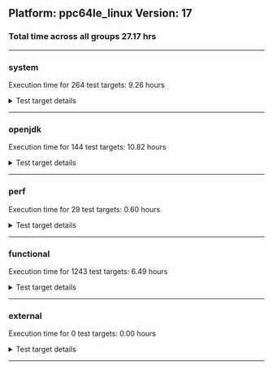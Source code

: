 ## Platform: ppc64le_linux Version: 17 
### Total time across all groups 27.17 hrs 
---

###  system
 Execution time for  264  test targets:  9.26  hours
<details><summary>Test target details</summary>

| Test Target Name | Time |
| --- | --- |
| SharedClasses.SCM23.MultiCL_1 | 907026.00  ms|
| SharedClasses.SCM23.MultiCL_0 | 881462.00  ms|
| TestJlmRemoteThreadAuth_1 | 789255.00  ms|
| TestJlmRemoteThreadAuth_0 | 774382.00  ms|
| TestJlmRemoteThreadNoAuth_1 | 740509.00  ms|
| TestJlmRemoteThreadNoAuth_0 | 735210.00  ms|
| TestIBMJlmRemoteMemoryAuth_0 | 686504.00  ms|
| TestIBMJlmRemoteMemoryAuth_1 | 682672.00  ms|
| TestJlmRemoteClassAuth_1 | 669451.00  ms|
| TestJlmRemoteClassAuth_0 | 668223.00  ms|
| TestIBMJlmRemoteMemoryNoAuth_0 | 655429.00  ms|
| TestIBMJlmRemoteMemoryNoAuth_1 | 651840.00  ms|
| TestJlmRemoteClassNoAuth_1 | 649032.00  ms|
| TestJlmRemoteMemoryNoAuth_0 | 647566.00  ms|
| TestJlmRemoteClassNoAuth_0 | 646367.00  ms|
| TestJlmRemoteMemoryNoAuth_1 | 635573.00  ms|
| SharedClasses.SCM23.MultiThreadMultiCL_1 | 460033.00  ms|
| SharedClasses.SCM23.MultiThreadMultiCL_0 | 428109.00  ms|
| TestJlmRemoteMemoryAuth_0 | 335401.00  ms|
| TestJlmRemoteMemoryAuth_1 | 334586.00  ms|
| MiniMix_aot_5m_0 | 317324.00  ms|
| DaaLoadTest_daa3_5m_0 | 313248.00  ms|
| NioLoadTest_5m_1 | 312307.00  ms|
| DBBLoadTest_5m_1 | 312126.00  ms|
| DaaLoadTest_daa3_5m_1 | 312108.00  ms|
| DBBLoadTest_5m_0 | 312047.00  ms|
| NioLoadTest_5m_0 | 309852.00  ms|
| MauveSingleThrdLoad_J9_5m_0 | 307731.00  ms|
| MauveSingleInvocLoad_J9_5m_0 | 307682.00  ms|
| HeapHogLoadTest_5m_0 | 307270.00  ms|
| DaaLoadTest_all_5m_0 | 307190.00  ms|
| MauveSingleInvocLoad_J9_5m_1 | 306952.00  ms|
| LambdaLoadTest_J9_5m_0 | 306905.00  ms|
| LambdaLoadTest_CS_5m_0 | 306651.00  ms|
| DaaLoadTest_daa2_5m_0 | 306643.00  ms|
| ObjectTreeLoadTest_5m_0 | 306641.00  ms|
| MauveSingleThrdLoad_J9_5m_1 | 306639.00  ms|
| DaaLoadTest_all_CS_5m_0 | 306507.00  ms|
| MathLoadTest_all_CS_5m_0 | 306247.00  ms|
| DaaLoadTest_daa2_CS_5m_0 | 306198.00  ms|
| LambdaLoadTest_J9_5m_1 | 306057.00  ms|
| HeapHogLoadTest_5m_1 | 305988.00  ms|
| DaaLoadTest_daa2_5m_1 | 305918.00  ms|
| DaaLoadTest_all_5m_1 | 305917.00  ms|
| ClassLoadingTest_CS_5m_0 | 305895.00  ms|
| MathLoadTest_autosimd_CS_5m_0 | 305875.00  ms|
| MathLoadTest_bigdecimal_CS_5m_0 | 305845.00  ms|
| DaaLoadTest_daa3_CS_5m_0 | 305836.00  ms|
| ObjectTreeLoadTest_5m_1 | 305748.00  ms|
| MauveMultiThrdLoad_5m_1 | 305512.00  ms|
| MauveMultiThrdLoad_5m_0 | 304994.00  ms|
| UtilLoadTest_5m_1 | 304697.00  ms|
| LangLoadTest_5m_1 | 304511.00  ms|
| MathLoadTest_all_5m_1 | 304509.00  ms|
| MathLoadTest_bigdecimal_5m_1 | 304476.00  ms|
| ClassLoadingTest_5m_1 | 304451.00  ms|
| MathLoadTest_autosimd_5m_1 | 304406.00  ms|
| ClassLoadingTest_5m_0 | 304194.00  ms|
| MathLoadTest_all_5m_0 | 304164.00  ms|
| MathLoadTest_autosimd_5m_0 | 304137.00  ms|
| UtilLoadTest_5m_0 | 304097.00  ms|
| MathLoadTest_bigdecimal_5m_0 | 304075.00  ms|
| LangLoadTest_5m_0 | 304058.00  ms|
| LambdaLoadTest_HS_5m_0 | 303998.00  ms|
| LambdaLoadTest_HS_5m_1 | 303975.00  ms|
| MauveSingleThrdLoad_HS_5m_0 | 303530.00  ms|
| MauveSingleInvocLoad_HS_5m_0 | 303484.00  ms|
| MauveSingleInvocLoad_HS_5m_1 | 303459.00  ms|
| MauveSingleThrdLoad_HS_5m_1 | 303382.00  ms|
| DaaLoadTest_daa1_5m_1 | 282201.00  ms|
| DaaLoadTest_daa1_CS_5m_0 | 281616.00  ms|
| HCRLateAttachWorkload_previewEnabled_0 | 267052.00  ms|
| HCRLateAttachWorkload_previewEnabled_1 | 266560.00  ms|
| DaaLoadTest_daa1_5m_0 | 260938.00  ms|
| ConcurrentLoadTest_5m_1 | 169375.00  ms|
| SharedClasses.SCM23.MultiThread_0 | 168657.00  ms|
| ConcurrentLoadTest_5m_0 | 168444.00  ms|
| MiniMix_5m_0 | 167778.00  ms|
| SharedClasses.SCM23.MultiThread_1 | 166436.00  ms|
| MiniMix_5m_1 | 163574.00  ms|
| SharedClasses.SCM01.MultiCL_0 | 152673.00  ms|
| TestJlmRemoteNotifierProxyAuth_0 | 150481.00  ms|
| TestJlmRemoteNotifierProxyAuth_1 | 149641.00  ms|
| SC_Softmx_UpDown_0 | 148689.00  ms|
| SharedClasses.SCM01.MultiCL_1 | 145599.00  ms|
| SharedClasses.SCM01.SingleCL_0 | 140979.00  ms|
| SharedClassesAPI_1 | 139667.00  ms|
| SharedClassesAPI_0 | 138637.00  ms|
| SC_Softmx_UpDown_1 | 135609.00  ms|
| SC_Softmx_Increase_0 | 119779.00  ms|
| SC_Softmx_Increase_1 | 116674.00  ms|
| SharedClasses.SCM01.MultiThreadMultiCL_1 | 105959.00  ms|
| SharedClasses.SCM01.MultiThreadMultiCL_0 | 102634.00  ms|
| CLLoad_1 | 55756.00  ms|
| CLLoad_0 | 55237.00  ms|
| TestIBMJlmRemoteClassAuth_0 | 53929.00  ms|
| TestIBMJlmRemoteClassAuth_1 | 52835.00  ms|
| SharedClasses.SCM01.MultiThread_0 | 52681.00  ms|
| SharedClasses.SCM01.MultiThread_1 | 52565.00  ms|
| ParallelStreamsLoadTest_J9_0 | 40579.00  ms|
| ParallelStreamsLoadTest_CS_0 | 39779.00  ms|
| ParallelStreamsLoadTest_J9_1 | 39698.00  ms|
| LockingLoadTest_1 | 34848.00  ms|
| LockingLoadTest_0 | 34467.00  ms|
| TestIBMJlmRemoteClassNoAuth_0 | 33681.00  ms|
| TestIBMJlmRemoteClassNoAuth_1 | 31583.00  ms|
| SharedClasses.SCM23.SingleCL_0 | 30925.00  ms|
| SharedClasses.SCM23.SingleCL_1 | 30484.00  ms|
| TestJlmLocal_1 | 29287.00  ms|
| TestJlmLocal_0 | 29241.00  ms|
| SharedClasses.SCM01.SingleCL_1 | 25868.00  ms|
| SharedClassesWorkload_0 | 25169.00  ms|
| SharedClassesWorkload_1 | 24992.00  ms|
| ParallelStreamsLoadTest_HS_1 | 22868.00  ms|
| ParallelStreamsLoadTest_HS_0 | 21134.00  ms|
| Jlink_ReqMod_0 | 12394.00  ms|
| Jlink_ReqMod_1 | 12273.00  ms|
| Jlink_AddMLimitM_0 | 11269.00  ms|
| Jlink_AddMLimitM_1 | 11267.00  ms|
| Jlink_GenOpt_1 | 11122.00  ms|
| Jlink_GenOpt_0 | 11082.00  ms|
| PatModImg_PlatMod_0 | 9298.00  ms|
| PatModImg_Adv_1 | 9199.00  ms|
| PatModImg_Adv_0 | 9007.00  ms|
| PatModImg_AppMod_1 | 8892.00  ms|
| PatModImg_Unex_0 | 8792.00  ms|
| UpgModPath_Jar_1 | 8733.00  ms|
| PatModImg_Unex_1 | 8713.00  ms|
| UpgModPath_JarImg_1 | 8678.00  ms|
| PatModImg_AppMod_0 | 8659.00  ms|
| UpgModPath_Jar_0 | 8639.00  ms|
| PatModImg_PlatMod_1 | 8614.00  ms|
| UpgModPath_Exp_1 | 8552.00  ms|
| UpgModPath_JarImg_0 | 8517.00  ms|
| CpMpJlink_0 | 8404.00  ms|
| CpMpJlink_1 | 8321.00  ms|
| UpgModPath_ExpImg_0 | 8095.00  ms|
| UpgModPath_Exp_0 | 8068.00  ms|
| UpgModPath_ExpImg_1 | 7954.00  ms|
| CLTestImg_0 | 7548.00  ms|
| CLTestImg_1 | 7496.00  ms|
| LayersTest_1 | 6575.00  ms|
| LayersTest_0 | 6303.00  ms|
| jcstress_SampleTestBench_0 | 5659.00  ms|
| TestIBMJlmLocal_0 | 4940.00  ms|
| PatMod_Adv_1 | 4763.00  ms|
| AutoMod_Impl1_1 | 4695.00  ms|
| InternalAPIs_1 | 4694.00  ms|
| AutoMod1_1 | 4677.00  ms|
| AutoMod_Impl3_1 | 4659.00  ms|
| AutoMod_Impl2_1 | 4636.00  ms|
| AutoMod2_1 | 4632.00  ms|
| PatMod_Adv_0 | 4614.00  ms|
| AutoMod_Impl2_0 | 4567.00  ms|
| AutoMod1_0 | 4566.00  ms|
| AutoMod2_0 | 4549.00  ms|
| AutoMod_Impl3_0 | 4522.00  ms|
| AutoMod_Impl1_0 | 4502.00  ms|
| InternalAPIs_0 | 4464.00  ms|
| PatMod_AppMod_1 | 4426.00  ms|
| PatMod_PlatMod_1 | 4421.00  ms|
| PatMod_Unex_1 | 4358.00  ms|
| CpMpModJar_1 | 4334.00  ms|
| CpMpModJar_0 | 4302.00  ms|
| TestIBMJlmLocal_1 | 4301.00  ms|
| PatMod_PlatMod_0 | 4278.00  ms|
| PatMod_AppMod_0 | 4252.00  ms|
| PatMod_Unex_0 | 4225.00  ms|
| SLTest_1 | 3829.00  ms|
| SLTest_0 | 3717.00  ms|
| CpMp3_0 | 3413.00  ms|
| CpMp2_1 | 3124.00  ms|
| CpMp_CpMp_0 | 2912.00  ms|
| CpMp3_1 | 2873.00  ms|
| CpMpModJar2_0 | 2870.00  ms|
| CLTest_1 | 2864.00  ms|
| CpMpModJar2_1 | 2833.00  ms|
| CpMpModJar3_0 | 2830.00  ms|
| CpMpModJar3_1 | 2809.00  ms|
| CpMp_CpMp_1 | 2787.00  ms|
| CpMp_MP_1 | 2775.00  ms|
| CLTest_0 | 2715.00  ms|
| CpMp_MP_0 | 2708.00  ms|
| CpMp2_0 | 2700.00  ms|
| MachineInfo_0 | 838.00  ms|
| OAuthTest_0 | 22.00  ms|
| JdiTest_2 | 21.00  ms|
| JdiTest_1 | 21.00  ms|
| MauveSingleThrdLoad_CS_5m_0 | 21.00  ms|
| JdiTest_0 | 20.00  ms|
| MauveSingleInvocLoad_CS_5m_0 | 19.00  ms|
| CLStressCRI_2 | 19.00  ms|
| CLStressLayers_2 | 19.00  ms|
| ExplMod_0 | 18.00  ms|
| CLStressLayers_1 | 18.00  ms|
| ExplMod_2 | 18.00  ms|
| ConcurrentLoadTest_5m_2 | 18.00  ms|
| MauveMultiThrdLoad_CS_5m_0 | 18.00  ms|
| CLStressCRI_0 | 18.00  ms|
| ExplMod_1 | 18.00  ms|
| CLStressCRI_1 | 18.00  ms|
| CLStressLayers_0 | 18.00  ms|
| MiniMix_5m_2 | 18.00  ms|
| UtilLoadTest_5m_2 | 17.00  ms|
| TestJlmRemoteMemoryAuth_2 | 17.00  ms|
| LambdaLoadTest_HS_5m_2 | 17.00  ms|
| SC_Softmx_JitAot_0 | 16.00  ms|
| DBBLoadTest_5m_2 | 16.00  ms|
| HCRLateAttachWorkload_previewEnabled_2 | 16.00  ms|
| MauveSingleInvocLoad_HS_5m_2 | 16.00  ms|
| TestJlmRemoteThreadAuth_2 | 16.00  ms|
| SC_Softmx_JitAot_Linux_1 | 16.00  ms|
| LockingLoadTest_2 | 16.00  ms|
| SC_Softmx_JitAot_1 | 16.00  ms|
| SC_Softmx_JitAot_Linux_0 | 16.00  ms|
| MathLoadTest_all_5m_2 | 15.00  ms|
| NioLoadTest_5m_2 | 15.00  ms|
| Jlink_GenOpt_2 | 15.00  ms|
| ParallelStreamsLoadTest_HS_2 | 15.00  ms|
| MauveMultiThrdLoad_5m_2 | 15.00  ms|
| LangLoadTest_5m_2 | 15.00  ms|
| TestJlmLocal_2 | 15.00  ms|
| PatModImg_AppMod_2 | 15.00  ms|
| UpgModPath_Exp_2 | 15.00  ms|
| CpMpJlink_2 | 15.00  ms|
| AutoMod_Impl3_2 | 15.00  ms|
| LayersTest_2 | 15.00  ms|
| TestJlmRemoteClassAuth_2 | 15.00  ms|
| TestJlmRemoteClassNoAuth_2 | 15.00  ms|
| TestJlmRemoteNotifierProxyAuth_2 | 15.00  ms|
| TestJlmRemoteThreadNoAuth_2 | 15.00  ms|
| PatModImg_PlatMod_2 | 14.00  ms|
| CLTest_2 | 14.00  ms|
| TestJlmRemoteMemoryNoAuth_2 | 14.00  ms|
| SLTest_2 | 14.00  ms|
| CpMpModJar_2 | 14.00  ms|
| CpMpModJar2_2 | 14.00  ms|
| MauveSingleThrdLoad_HS_5m_2 | 14.00  ms|
| CLTestImg_2 | 14.00  ms|
| UpgModPath_ExpImg_2 | 14.00  ms|
| CLLoad_2 | 14.00  ms|
| PatModImg_Unex_2 | 14.00  ms|
| AutoMod2_2 | 14.00  ms|
| CpMp_MP_2 | 14.00  ms|
| CpMpModJar3_2 | 14.00  ms|
| AutoMod_Impl2_2 | 14.00  ms|
| PatMod_PlatMod_2 | 14.00  ms|
| AutoMod_Impl1_2 | 14.00  ms|
| UpgModPath_JarImg_2 | 14.00  ms|
| Jlink_AddMLimitM_2 | 14.00  ms|
| ClassLoadingTest_5m_2 | 14.00  ms|
| MathLoadTest_bigdecimal_5m_2 | 14.00  ms|
| PatMod_Adv_2 | 14.00  ms|
| PatModImg_Adv_2 | 14.00  ms|
| CpMp3_2 | 14.00  ms|
| CpMp2_2 | 14.00  ms|
| PatMod_AppMod_2 | 14.00  ms|
| AutoMod1_2 | 14.00  ms|
| MathLoadTest_autosimd_5m_2 | 14.00  ms|
| UpgModPath_Jar_2 | 14.00  ms|
| InternalAPIs_2 | 14.00  ms|
| Jlink_ReqMod_2 | 14.00  ms|
| CpMp_CpMp_2 | 14.00  ms|
| PatMod_Unex_2 | 14.00  ms|
</details>

---

###  openjdk
 Execution time for  144  test targets:  10.82  hours
<details><summary>Test target details</summary>

| Test Target Name | Time |
| --- | --- |
| jdk_security3_1 | 2353215.00  ms|
| jdk_tools_1 | 2344553.00  ms|
| jdk_security3_0 | 1976567.00  ms|
| jdk_vector_1 | 1937127.00  ms|
| jdk_tools_0 | 1936722.00  ms|
| jdk_vector_0 | 1843913.00  ms|
| jdk_nio_0 | 1651061.00  ms|
| jdk_net_1 | 1643270.00  ms|
| jvm_compiler_0 | 1596315.00  ms|
| jdk_net_0 | 1567610.00  ms|
| jdk_nio_1 | 1504666.00  ms|
| jvm_compiler_1 | 1498939.00  ms|
| jdk_util_0 | 1443783.00  ms|
| jdk_util_1 | 1429393.00  ms|
| jdk_lang_0 | 1193776.00  ms|
| jdk_lang_1 | 1154950.00  ms|
| jdk_jfr_0 | 808360.00  ms|
| jdk_jfr_1 | 782702.00  ms|
| jdk_lang_VarHandleTest_j9_0 | 757236.00  ms|
| jdk_lang_VarHandleTest_j9_1 | 750758.00  ms|
| jdk_security4_1 | 423839.00  ms|
| jdk_security1_0 | 412023.00  ms|
| jdk_security4_0 | 383458.00  ms|
| jdk_security1_1 | 383457.00  ms|
| jdk_jdi_0 | 371304.00  ms|
| hotspot_custom_1 | 343254.00  ms|
| hotspot_custom_0 | 331906.00  ms|
| jdk_imageio_0 | 329970.00  ms|
| jdk_jmx_1 | 318219.00  ms|
| jdk_jmx_0 | 315519.00  ms|
| jdk_jdi_1 | 315138.00  ms|
| jdk_rmi_1 | 289525.00  ms|
| jdk_beans_1 | 283592.00  ms|
| jdk_imageio_1 | 281763.00  ms|
| jdk_other_0 | 263967.00  ms|
| jdk_other_1 | 262828.00  ms|
| jdk_beans_0 | 254270.00  ms|
| jdk_rmi_0 | 244718.00  ms|
| jdk_security2_1 | 213945.00  ms|
| jdk_foreign_0 | 190373.00  ms|
| jdk_security2_0 | 185170.00  ms|
| jdk_foreign_1 | 177267.00  ms|
| jdk_text_1 | 168469.00  ms|
| jdk_io_0 | 167375.00  ms|
| jdk_time_0 | 159438.00  ms|
| jdk_time_1 | 153073.00  ms|
| jdk_io_1 | 151371.00  ms|
| jdk_text_0 | 136935.00  ms|
| jdk_math_1 | 81772.00  ms|
| jdk_math_0 | 81226.00  ms|
| jdk_instrument_0 | 79036.00  ms|
| jdk_instrument_1 | 77773.00  ms|
| jdk_custom_0 | 72622.00  ms|
| jdk_management_1 | 72466.00  ms|
| jdk_management_0 | 70790.00  ms|
| jdk_custom_1 | 67183.00  ms|
| jdk11_tier1_buffer_1 | 58766.00  ms|
| jdk11_tier1_buffer_0 | 58260.00  ms|
| jdk_security_infra_1 | 49774.00  ms|
| jdk_security_infra_0 | 49343.00  ms|
| jdk11_tier1_cipher_1 | 36334.00  ms|
| jdk11_tier1_cipher_0 | 36216.00  ms|
| jdk_native_sanity_0 | 28891.00  ms|
| jdk_lang_native_0 | 28854.00  ms|
| jdk_svc_sanity_0 | 28079.00  ms|
| jdk_native_sanity_1 | 28028.00  ms|
| jdk_svc_sanity_1 | 27696.00  ms|
| jdk11_tier1_iso8859_1 | 27553.00  ms|
| jdk_lang_native_1 | 27257.00  ms|
| jdk_build_0 | 27088.00  ms|
| jdk11_tier1_iso8859_0 | 26932.00  ms|
| jdk_build_1 | 24664.00  ms|
| runtime_nestmate_0 | 22600.00  ms|
| runtime_nestmate_1 | 22218.00  ms|
| langtools_custom_1 | 19279.00  ms|
| jvm_native_sanity_0 | 18057.00  ms|
| langtools_custom_0 | 16477.00  ms|
| jvm_native_sanity_1 | 14397.00  ms|
| jdk_sound_2 | 24.00  ms|
| jdk_swing_1 | 24.00  ms|
| jdk_tools_2 | 22.00  ms|
| jdk_2d_2 | 22.00  ms|
| jdk_jfc_demo_1 | 22.00  ms|
| jdk_sound_0 | 21.00  ms|
| jdk_client_sanity_0 | 21.00  ms|
| jdk_awt_1 | 20.00  ms|
| jdk_client_sanity_1 | 20.00  ms|
| jdk_client_sanity_2 | 20.00  ms|
| jdk_2d_1 | 20.00  ms|
| jdk_jfc_demo_0 | 20.00  ms|
| jdk_awt_2 | 20.00  ms|
| jdk_awt_0 | 20.00  ms|
| jdk_jfc_demo_2 | 20.00  ms|
| jdk_2d_0 | 19.00  ms|
| jdk_svc_sanity_2 | 18.00  ms|
| jdk_jmx_2 | 18.00  ms|
| jdk_instrument_2 | 18.00  ms|
| jvm_compiler_2 | 18.00  ms|
| jdk_sound_1 | 18.00  ms|
| jdk_swing_0 | 18.00  ms|
| jdk_security2_2 | 18.00  ms|
| ASGCTBaseTest_2 | 17.00  ms|
| jdk_security4_2 | 17.00  ms|
| jdk_build_2 | 17.00  ms|
| jdk_jdi_2 | 17.00  ms|
| jdk_foreign_native_0 | 17.00  ms|
| jdk_foreign_native_2 | 17.00  ms|
| jdk_rmi_2 | 17.00  ms|
| jdk_beans_2 | 17.00  ms|
| jdk_swing_2 | 16.00  ms|
| ASGCTBaseTest_0 | 16.00  ms|
| jdk_foreign_native_1 | 16.00  ms|
| langtools_custom_2 | 16.00  ms|
| jdk11_tier1_buffer_2 | 16.00  ms|
| jdk_lang_native_win_2 | 16.00  ms|
| jdk_native_sanity_2 | 16.00  ms|
| jdk_lang_2 | 16.00  ms|
| jdk_net_2 | 16.00  ms|
| jdk_nio_2 | 16.00  ms|
| jdk_text_2 | 16.00  ms|
| jdk_time_2 | 15.00  ms|
| jdk11_tier1_iso8859_2 | 15.00  ms|
| jdk_lang_native_win_0 | 15.00  ms|
| jdk_lang_native_win_1 | 15.00  ms|
| jvm_native_sanity_2 | 15.00  ms|
| jdk_io_2 | 15.00  ms|
| jdk_imageio_2 | 15.00  ms|
| jdk_custom_2 | 15.00  ms|
| jdk_util_2 | 15.00  ms|
| jdk_lang_native_2 | 15.00  ms|
| jdk_math_2 | 15.00  ms|
| jdk_management_2 | 15.00  ms|
| jdk_foreign_2 | 14.00  ms|
| jdk_lang_VarHandleTest_j9_2 | 14.00  ms|
| runtime_nestmate_2 | 14.00  ms|
| jdk_security3_2 | 14.00  ms|
| jdk_other_2 | 14.00  ms|
| jdk_security_infra_2 | 14.00  ms|
| jdk_jfr_2 | 14.00  ms|
| jdk_vector_2 | 14.00  ms|
| ASGCTBaseTest_1 | 14.00  ms|
| jdk_security1_2 | 13.00  ms|
| hotspot_custom_2 | 12.00  ms|
| jdk11_tier1_cipher_2 | 9.00  ms|
</details>

---

###  perf
 Execution time for  29  test targets:  0.60  hours
<details><summary>Test target details</summary>

| Test Target Name | Time |
| --- | --- |
| renaissance-movie-lens_0 | 340185.00  ms|
| renaissance-fj-kmeans_0 | 332802.00  ms|
| renaissance-future-genetic_0 | 246476.00  ms|
| renaissance-als_0 | 170430.00  ms|
| renaissance-philosophers_0 | 166707.00  ms|
| renaissance-chi-square_0 | 159948.00  ms|
| renaissance-gauss-mix_0 | 137294.00  ms|
| renaissance-mnemonics_0 | 135066.00  ms|
| renaissance-par-mnemonics_0 | 112752.00  ms|
| renaissance-dec-tree_0 | 97249.00  ms|
| renaissance-finagle-http_0 | 88310.00  ms|
| renaissance-log-regression_0 | 55457.00  ms|
| renaissance-scala-kmeans_0 | 35666.00  ms|
| dacapo-h2_0 | 20932.00  ms|
| dacapo-avrora_0 | 12434.00  ms|
| dacapo-jython_0 | 10535.00  ms|
| dacapo-sunflow_0 | 6142.00  ms|
| dacapo-luindex_0 | 5079.00  ms|
| dacapo-xalan_0 | 4537.00  ms|
| dacapo-pmd_0 | 4325.00  ms|
| dacapo-fop_0 | 4249.00  ms|
| renaissance-db-shootout_0 | 33.00  ms|
| renaissance-finagle-chirper_0 | 27.00  ms|
| dacapo-tomcat_0 | 25.00  ms|
| renaissance-naive-bayes_0 | 25.00  ms|
| renaissance-akka-uct_0 | 24.00  ms|
| dacapo-lusearch-fix_0 | 23.00  ms|
| IdleMicrobenchmark_J9_0 | 20.00  ms|
| IdleMicrobenchmark_HS_0 | 18.00  ms|
</details>

---

###  functional
 Execution time for  1243  test targets:  6.49  hours
<details><summary>Test target details</summary>

| Test Target Name | Time |
| --- | --- |
| cmdLineTester_vmRuntimeState_0 | 1668670.00  ms|
| cmdLineTester_jvmtitests_hcr_openi9_none_SCC_3 | 793586.00  ms|
| testJITServer_0 | 707479.00  ms|
| testJITServer_1 | 706884.00  ms|
| testSCCacheManagement_0 | 706536.00  ms|
| jit_hw_0 | 692868.00  ms|
| StringPeepholeTest_0 | 661317.00  ms|
| SyntheticGCWorkload_DoubleMap_J9_0 | 601500.00  ms|
| testDefaultDisclaimMemory_3 | 531632.00  ms|
| testSoftMxDisclaimMemory_3 | 530300.00  ms|
| cmdLineTester_jvmtitests_hcr_3 | 376304.00  ms|
| threadMXBeanTestSuite2_3 | 345352.00  ms|
| threadMXBeanTestSuite2_0 | 344740.00  ms|
| cmdLineTester_GCRegressionTests_3 | 268800.00  ms|
| cmdLineTester_GCRegressionTests_0 | 265869.00  ms|
| cmdLineTester_GCRegressionTests_2 | 263869.00  ms|
| cmdLineTester_GCRegressionTests_1 | 261533.00  ms|
| jit_jar_0 | 255012.00  ms|
| memleaksTest_0 | 249348.00  ms|
| jit_hwWarm_0 | 233519.00  ms|
| VmArgumentTests_0 | 213517.00  ms|
| J9vmTest_4 | 192533.00  ms|
| J9vmTest_3 | 190625.00  ms|
| J9vmTest_0 | 182480.00  ms|
| J9vmTest_5 | 181963.00  ms|
| SharedCPEntryInvokerTests_2 | 163514.00  ms|
| jit_tr_0 | 141848.00  ms|
| cmdLineTester_verbosetest_1 | 140492.00  ms|
| cmdLineTester_verbosetest_6 | 135845.00  ms|
| cmdLineTester_verbosetest_2 | 124424.00  ms|
| TestArrayCopy_2 | 124191.00  ms|
| TestArrayCopy_0 | 124162.00  ms|
| TestArrayCopy_openj9_none_SCC_2 | 123981.00  ms|
| TestArrayCopy_openj9_none_SCC_0 | 123964.00  ms|
| TestArrayCopy_3 | 122187.00  ms|
| TestArrayCopy_1 | 122092.00  ms|
| TestArrayCopy_openj9_none_SCC_3 | 121762.00  ms|
| TestArrayCopy_openj9_none_SCC_1 | 121753.00  ms|
| cmdLineTester_verbosetest_0 | 117358.00  ms|
| cmdLineTester_verbosetest_3 | 116946.00  ms|
| MBCS_Tests_charsets_0 | 114218.00  ms|
| cmdLineTester_pltest_j9sig_ext_0 | 110790.00  ms|
| cmdLineTester_pltest_0 | 110075.00  ms|
| cmdLineTester_locales_0 | 109238.00  ms|
| testSoftMxDisclaimMemory_0 | 107763.00  ms|
| cmdLineTester_decompilationTests_0 | 106200.00  ms|
| cmdLineTester_decompilationTests_1 | 105720.00  ms|
| jsr335tests_4 | 102697.00  ms|
| cmdLineTester_shrcdbgddrext_1 | 100640.00  ms|
| cmdLineTester_shrcdbgddrext_0 | 96078.00  ms|
| cmdLineTester_fieldwatchtests_0 | 92174.00  ms|
| jsr335tests_0 | 88110.00  ms|
| jsr335tests_1 | 81319.00  ms|
| gc_rwlocktest_0 | 80108.00  ms|
| SCURLClassLoaderTests_1 | 78106.00  ms|
| SCURLClassLoaderNPTests_0 | 77844.00  ms|
| SCURLClassLoaderTests_0 | 77843.00  ms|
| SCURLClassLoaderNPTests_1 | 77524.00  ms|
| TestJcmd_0 | 73840.00  ms|
| testSoftMxDisclaimMemory_2 | 71753.00  ms|
| cmdLineTester_jvmtitests_2 | 71333.00  ms|
| cmdLineTester_jvmtitests_1 | 70660.00  ms|
| cmdLineTester_jvmtitests_8 | 70208.00  ms|
| testOSMXBeanLocal_0 | 69152.00  ms|
| cmdLineTester_jvmtitests_0 | 68628.00  ms|
| cmdLineTester_classesdbgddrext_1 | 67394.00  ms|
| testOSMXBeanLocal_1 | 67089.00  ms|
| cmdLineTester_jvmtitests_7 | 66987.00  ms|
| cmdLineTester_jvmtitests_6 | 66653.00  ms|
| cmdLineTester_classesdbgddrext_0 | 65683.00  ms|
| testOSMXBeanRemote_0 | 65254.00  ms|
| cmdLineTester_jvmtitests_debug_openj9_none_SCC_7 | 65179.00  ms|
| testGuestOSMXBeanRemote_0 | 65102.00  ms|
| cmdLineTester_callsitedbgddrext_openj9_0 | 64317.00  ms|
| cmdLineTester_jvmtitests_debug_openj9_none_SCC_10 | 63944.00  ms|
| jsr335tests_none_SCC_1 | 63820.00  ms|
| jsr335tests_none_SCC_0 | 63772.00  ms|
| cmdLineTester_jvmtitests_debug_openj9_none_SCC_6 | 63012.00  ms|
| testGuestOSMXBeanRemote_1 | 62768.00  ms|
| testOSMXBeanRemote_1 | 62751.00  ms|
| cmdLineTester_jvmtitests_debug_openj9_none_SCC_3 | 62742.00  ms|
| regressionBucketDefault_0 | 62583.00  ms|
| regressionBucketDefault_1 | 62361.00  ms|
| cmdLineTester_jvmtitests_debug_openj9_none_SCC_8 | 61919.00  ms|
| cmdLineTester_jvmtitests_debug_openj9_none_SCC_1 | 61002.00  ms|
| jsr335tests_5 | 59720.00  ms|
| cmdLineTest_J9test_common_0 | 58094.00  ms|
| cmdLineTester_loopReduction_0 | 55320.00  ms|
| testOpenJ9DiagnosticsMXBean_0 | 53395.00  ms|
| cmdLineTester_XcheckJNI_0 | 51948.00  ms|
| testSoftMxDisclaimMemory_1 | 51867.00  ms|
| jsr335tests_2 | 50908.00  ms|
| JCL_Test_2 | 50080.00  ms|
| JCL_Test_1 | 49088.00  ms|
| JCL_Test_0 | 49071.00  ms|
| cmdLineTester_jython_3 | 49040.00  ms|
| cmdLineTester_jvmtitests_debug_7 | 48689.00  ms|
| JCL_Test_none_SCC_0 | 48432.00  ms|
| JCL_Test_none_SCC_1 | 48100.00  ms|
| cmdLineTester_jython_6 | 47673.00  ms|
| cmdLineTester_jvmtitests_debug_6 | 47649.00  ms|
| cmdLineTester_jvmtitests_debug_10 | 47584.00  ms|
| cmdLineTester_jvmtitests_debug_3 | 47370.00  ms|
| threadMXBeanTestSuite1_7 | 46268.00  ms|
| cmdLineTester_GCCheck_2 | 46133.00  ms|
| cmdLineTester_GCCheck_3 | 44973.00  ms|
| threadMXBeanTestSuite1_4 | 44830.00  ms|
| cmdLineTester_jvmtitests_hcr_openi9_none_SCC_0 | 43614.00  ms|
| cmdLineTester_jvmtitests_hcr_0 | 43435.00  ms|
| TestAttachAPI_0 | 43423.00  ms|
| cmdLineTester_jvmtitests_debug_8 | 42918.00  ms|
| cmdLineTester_jvmtitests_debug_1 | 42877.00  ms|
| cmdLineTester_GCCheck_1 | 41629.00  ms|
| ThreadRegressionTests_0 | 41170.00  ms|
| testSCCMLTests2_1 | 41110.00  ms|
| ThreadRegressionTests_4 | 40924.00  ms|
| cmdLineTester_dumpromclasstests_0 | 40722.00  ms|
| cmdLineTester_GCCheck_0 | 40721.00  ms|
| jsr292Test_JitCount0_0 | 40466.00  ms|
| testSCCMLTests2_0 | 40149.00  ms|
| gcPolicyNogcOOMTest_0 | 36131.00  ms|
| cmdLineTester_jvmtitests_hcr_4 | 35593.00  ms|
| threadMXBeanTimedParkTest_0 | 35516.00  ms|
| threadMXBeanTimedParkTest_3 | 35490.00  ms|
| jsr335tests_3 | 35355.00  ms|
| testSoftMxLocal_0 | 34848.00  ms|
| cmdLineTester_jvmtitests_hcr_8 | 34784.00  ms|
| cmdLineTester_jvmtitests_hcr_openi9_none_SCC_9 | 34762.00  ms|
| cmdLineTester_jvmtitests_hcr_openi9_none_SCC_4 | 34708.00  ms|
| cmdLineTester_jvmtitests_hcr_1 | 34624.00  ms|
| cmdLineTester_jvmtitests_hcr_openi9_none_SCC_1 | 34613.00  ms|
| cmdLineTester_jvmtitests_hcr_9 | 34600.00  ms|
| cmdLineTester_jvmtitests_hcr_openi9_none_SCC_8 | 34576.00  ms|
| cmdLineTester_jvmtitests_hcr_2 | 34318.00  ms|
| testSoftMxLocal_3 | 34315.00  ms|
| cmdLineTester_jvmtitests_hcr_openi9_none_SCC_2 | 34043.00  ms|
| cmdLineTester_jvmtitests_hcr_10 | 33810.00  ms|
| cmdLineTester_jvmtitests_hcr_openi9_none_SCC_10 | 33793.00  ms|
| cmdLineTester_SCURLHelperTests_90_1 | 33401.00  ms|
| cmdLineTester_SCURLHelperTests_90_0 | 33306.00  ms|
| jsr335tests_7 | 32906.00  ms|
| cmdLineTester_jython_5 | 31837.00  ms|
| cmdLineTester_jython_2 | 31600.00  ms|
| cmdLineTester_fastClassHashTable_0 | 31546.00  ms|
| cmdLineTester_SCHelperCompatTests_unix_0 | 31516.00  ms|
| testSoftMxLocal_1 | 31415.00  ms|
| cmdLineTester_SCHelperCompatTests_unix_1 | 31284.00  ms|
| cmdLineTest_J9test_extended_0 | 31196.00  ms|
| SharedClassesSysVTesting_0 | 30084.00  ms|
| testDDRExt_Callsites_0 | 29794.00  ms|
| cmdLineTester_jython_1 | 29275.00  ms|
| cmdLineTester_jython_4 | 29205.00  ms|
| jit_vich_0 | 29020.00  ms|
| TestFileLocking_0 | 27936.00  ms|
| fibTest_0 | 27833.00  ms|
| TestRefreshGCSpecialClassesCache_BCI_EXTENDED_HCR_1 | 27661.00  ms|
| MBCS_Tests_jdbc41_zh_TW_linux_0 | 27563.00  ms|
| TestFlushReflectionCache_2 | 27308.00  ms|
| TestRefreshGCSpecialClassesCache_BCI_FAST_HCR_2 | 27090.00  ms|
| cmdLineTester_decompilationTests_nongold_0 | 27083.00  ms|
| TestRefreshGCSpecialClassesCache_NOBCI_JIT_ON_0 | 26990.00  ms|
| testSoftMxLocal_2 | 26940.00  ms|
| MBCS_Tests_annotation_ja_JP_linux_0 | 26928.00  ms|
| MBCS_Tests_annotation_zh_TW_linux_0 | 26823.00  ms|
| MBCS_Tests_annotation_ko_KR_linux_0 | 26783.00  ms|
| testDDRExt_SharedClasses_0 | 26716.00  ms|
| testDDRExtJunit_MonitorsAndDeadlock1_1 | 26706.00  ms|
| testDDRExtJunit_MonitorsAndDeadlock6_1 | 26695.00  ms|
| MBCS_Tests_annotation_zh_CN_linux_0 | 26587.00  ms|
| testSCCMLTests3_0 | 26551.00  ms|
| jit_recognizedMethod_4 | 26550.00  ms|
| MBCS_Tests_jdbc41_ko_KR_linux_0 | 26428.00  ms|
| threadMXBeanTestSuite1_0 | 26351.00  ms|
| threadMXBeanTestSuite1_3 | 26304.00  ms|
| cmdLineTester_decompilationTests_nongold_3 | 26285.00  ms|
| testDDRExtJunit_MonitorsAndDeadlock2_1 | 26058.00  ms|
| testDDRExtJunit_MonitorsAndDeadlock5_1 | 26025.00  ms|
| testDDRExtJunit_MonitorsAndDeadlock4_1 | 25825.00  ms|
| testDDRExtJunit_FindExtThread_0 | 25147.00  ms|
| testSCCMLTests3_1 | 25140.00  ms|
| testJCMMXBeanRemote_0 | 24282.00  ms|
| testDDRExt_General_0 | 24241.00  ms|
| testSCCMLTests4_0 | 23964.00  ms|
| cmdLineTester_modularityddrtests17_1 | 23921.00  ms|
| testDDRExt_Class_0 | 23714.00  ms|
| cmdLineTester_lockWordAlignment_Object_i_0 | 23697.00  ms|
| cmdLineTester_lockWordAlignment_Object_d_0 | 23575.00  ms|
| cmdLineTester_lockWordAlignment_Object_ii_0 | 23519.00  ms|
| cmdLineTester_lockWordAlignment_Object_iii_0 | 23463.00  ms|
| MBCS_Tests_jdbc41_ja_JP_linux_0 | 23361.00  ms|
| testDefaultDisclaimMemory_1 | 23320.00  ms|
| cmdLineTester_modularityddrtests17_0 | 23150.00  ms|
| TestAttachErrorHandling_0 | 22955.00  ms|
| testDefaultDisclaimMemory_2 | 22688.00  ms|
| testSCCMLTests1_openj9_0 | 21592.00  ms|
| cmdLineTester_GCRotatingVerboseLogTests_2 | 21580.00  ms|
| cmdLineTester_GCRotatingVerboseLogTests_3 | 21566.00  ms|
| cmdLineTester_GCRotatingVerboseLogTests_4 | 21560.00  ms|
| cmdLineTester_GCRotatingVerboseLogTests_1 | 21536.00  ms|
| cmdLineTester_GCRotatingVerboseLogTests_0 | 21522.00  ms|
| shrtest_linux_0 | 21365.00  ms|
| shrtest_linux_1 | 21341.00  ms|
| testDDRExtJunit_MonitorsAndDeadlock3_1 | 21038.00  ms|
| testDDRExtJunit_StackMap_0 | 20897.00  ms|
| testSCCMLSnapshot_0 | 20781.00  ms|
| jit_jitt_0 | 20723.00  ms|
| jit_jitt_1 | 20679.00  ms|
| testSCCMLTests1_openj9_1 | 20603.00  ms|
| jit_jitt_3 | 20553.00  ms|
| jit_jitt_2 | 20548.00  ms|
| jit_jitt_openj9_none_SCC_0 | 20375.00  ms|
| jit_jitt_openj9_none_SCC_1 | 20319.00  ms|
| jit_jitt_openj9_none_SCC_2 | 20265.00  ms|
| testSCCMLSnapshot_1 | 20175.00  ms|
| jit_jitt_openj9_none_SCC_3 | 20116.00  ms|
| jsr292_MethodHandleAPI_Test_JitCount1_0 | 19913.00  ms|
| testJCMMXBeanRemote_1 | 19690.00  ms|
| jsr335tests_none_SCC_7 | 18816.00  ms|
| MBCS_Tests_jdbc41_zh_CN_linux_0 | 18548.00  ms|
| StackWalkerTest_1 | 18536.00  ms|
| VarHandleInvokerTest_1 | 18423.00  ms|
| testSCCMLTests6_0 | 18412.00  ms|
| testSCCMLTests6_1 | 18139.00  ms|
| testSCCMLSoftmx_0 | 18089.00  ms|
| testSCCMLSoftmx_1 | 18077.00  ms|
| jit_hw_1 | 17934.00  ms|
| jsr292Test_JitCount0_SM_0 | 17886.00  ms|
| jsr335tests_none_SCC_3 | 17761.00  ms|
| jit_recognizedMethod_1 | 17473.00  ms|
| testSCCMLTests4_1 | 17373.00  ms|
| JCL_Test_JITHelpers_1 | 17288.00  ms|
| testDDRExtJunit_CollisionResilientHashtable_0 | 17264.00  ms|
| jsr335tests_none_SCC_2 | 17187.00  ms|
| CondyPrimitive_3 | 17178.00  ms|
| jit_jitt_array_0 | 17119.00  ms|
| CondyPrimitive_2 | 17103.00  ms|
| jit_jitt_array_6 | 17094.00  ms|
| jit_jitt_array_3 | 17094.00  ms|
| jit_jitt_array_4 | 17088.00  ms|
| jit_jitt_array_2 | 17064.00  ms|
| JCL_Test_JITHelpers_0 | 17048.00  ms|
| jit_jitt_array_5 | 16975.00  ms|
| testDDRExt_JITExt_0 | 16879.00  ms|
| jit_hw_2 | 16867.00  ms|
| jsr335tests_none_SCC_5 | 16737.00  ms|
| jsr335tests_none_SCC_4 | 16724.00  ms|
| testDDRExtJunit_MonitorsAndDeadlock1_0 | 16567.00  ms|
| testvmcheck_5 | 16543.00  ms|
| testDDRExtJunit_MonitorsAndDeadlock2_0 | 16489.00  ms|
| jsr292Test_1 | 16439.00  ms|
| testvmcheck_1 | 16379.00  ms|
| JCL_TEST_Java-Security_0 | 16149.00  ms|
| testDDRExtJunit_MonitorsAndDeadlock3_0 | 15973.00  ms|
| jsr292Test_0 | 15966.00  ms|
| testvmcheck_6 | 15785.00  ms|
| testDDRExtJunit_MonitorsAndDeadlock6_0 | 15662.00  ms|
| testDDRExtJunit_MonitorsAndDeadlock5_0 | 15574.00  ms|
| testDDRExtJunit_MonitorsAndDeadlock4_0 | 15484.00  ms|
| testDefaultDisclaimMemory_0 | 15142.00  ms|
| testvmcheck_4 | 14708.00  ms|
| testvmcheck_0 | 14494.00  ms|
| testSCCMLTests5_0 | 14333.00  ms|
| gcNotificationTest_Balanced_1 | 14316.00  ms|
| gcNotificationTest_Balanced_0 | 14253.00  ms|
| gcNotificationTest_GenCon_1 | 14219.00  ms|
| gcNotificationTest_OptAvgpause_0 | 14206.00  ms|
| gcNotificationTest_OptAvgpause_1 | 14196.00  ms|
| gcNotificationTest_Optthruput_0 | 14191.00  ms|
| gcNotificationTest_Optthruput_1 | 14182.00  ms|
| cmdLineTester_verbosetest_11_0 | 14169.00  ms|
| testSCCMLTests5_1 | 14156.00  ms|
| gcNotificationTest_GenCon_0 | 14147.00  ms|
| memoryCategories_0 | 13692.00  ms|
| cmdLineTester_test_0 | 13619.00  ms|
| stringConcatOptTest_1 | 13513.00  ms|
| stringConcatOptTest_0 | 13317.00  ms|
| jit_recognizedMethod_3 | 12843.00  ms|
| jit_recognizedMethod_2 | 12797.00  ms|
| jit_jitt_array_compress_0 | 12494.00  ms|
| jit_jitt_array_compress_2 | 12484.00  ms|
| jit_jitt_array_compress_3 | 12482.00  ms|
| JCL_Test_JITHelpers_2 | 12437.00  ms|
| JCL_Test_JITHelpers_3 | 12329.00  ms|
| jit_jitt_array_compress_1 | 12313.00  ms|
| jit_jitt_array_1 | 12233.00  ms|
| Test_StrictMath_Fma_1 | 12216.00  ms|
| Test_Math_Fma_1 | 12213.00  ms|
| TestJps_0 | 11339.00  ms|
| testSoftMxNotDisclaimMemory_0 | 11317.00  ms|
| testSoftMxNotDisclaimMemory_1 | 11185.00  ms|
| testSoftMxNotDisclaimMemory_2 | 11145.00  ms|
| MBCS_Tests_codepoint_linux_0 | 11084.00  ms|
| UnsafeTests_1 | 11024.00  ms|
| UnsafeTests_2 | 10823.00  ms|
| MBCS_Tests_urlclassloader_ja_JP_linux_0 | 10358.00  ms|
| cmdLineTester_lockWordAlignment_Object_Standard_0 | 10154.00  ms|
| CondyPrimitive_1 | 9576.00  ms|
| SoftmxRASTest2_3 | 9480.00  ms|
| SoftmxRASTest1_3 | 8588.00  ms|
| UnsafeTests_0 | 8257.00  ms|
| JLM_Tests_interface_0 | 8201.00  ms|
| JLM_Tests_interface_1 | 8199.00  ms|
| cmdLineTester_SCCommandLineOptionTests_0 | 7971.00  ms|
| cmdLineTester_DataHelperTests_0 | 7878.00  ms|
| cmdLineTester_SCCommandLineOptionTests_1 | 7822.00  ms|
| cmdLineTester_DataHelperTests_1 | 7806.00  ms|
| jniargtests_1 | 7517.00  ms|
| testJCMMXBeanLocal_0 | 7416.00  ms|
| MBCS_Tests_urlclassloader_zh_CN_linux_0 | 7274.00  ms|
| MBCS_Tests_urlclassloader_zh_TW_linux_0 | 7267.00  ms|
| testSCCMLAotMethodOperation_1 | 7103.00  ms|
| pthreadDestructor_0 | 7088.00  ms|
| pthreadDestructor_1 | 7084.00  ms|
| CDSAdaptorTest_0 | 7078.00  ms|
| jsr335_interfacePrivateMethod_0 | 7048.00  ms|
| testSCCMLAotMethodOperation_0 | 6935.00  ms|
| SharedCPEntryInvokerTests_0 | 6911.00  ms|
| SharedCPEntryInvokerTests_1 | 6730.00  ms|
| MBCS_Tests_coin_ja_JP_linux_0 | 6662.00  ms|
| MBCS_Tests_coin_zh_CN_linux_0 | 6520.00  ms|
| MBCS_Tests_coin_ko_KR_linux_0 | 6506.00  ms|
| MBCS_Tests_coin_zh_TW_linux_0 | 6506.00  ms|
| MBCS_Tests_unicode_linux_0 | 6407.00  ms|
| finalizerTest_0 | 6324.00  ms|
| jniargtests_2 | 6274.00  ms|
| gcPolicyNogcTest_1 | 6148.00  ms|
| gcPolicyNogcTest_0 | 6139.00  ms|
| cmdLineTester_hangTest_0 | 6102.00  ms|
| xlpTests_1 | 6016.00  ms|
| cmdLineTest_gpTest_0 | 5968.00  ms|
| AttachAPISanity_0 | 5962.00  ms|
| jit_recognizedMethod_0 | 5953.00  ms|
| Jep389Tests_testClinkerFfi_DownCall_0 | 5936.00  ms|
| xlpTests_0 | 5906.00  ms|
| MBCS_Tests_urlclassloader_ko_KR_linux_0 | 5868.00  ms|
| JCL_Test_SM_1 | 5855.00  ms|
| j9vmClassUnloading_3 | 5850.00  ms|
| j9vmClassUnloading_0 | 5775.00  ms|
| j9vmClassUnloading_4 | 5720.00  ms|
| j9vmClassUnloading_5 | 5608.00  ms|
| HashPerformance_0 | 5425.00  ms|
| cmdLineTester_StoreFilterTests_unix_0 | 5412.00  ms|
| cmdLineTester_jython_0 | 5361.00  ms|
| JCL_Test_SM_0 | 5257.00  ms|
| JCL_Test_SM_none_SCC_1 | 5238.00  ms|
| jsr292_MethodHandleAPI_Test_0 | 5189.00  ms|
| SIMDCommonedAddressTest_0 | 5179.00  ms|
| TestRefreshGCSpecialClassesCache_BCI_EXTENDED_HCR_0 | 5044.00  ms|
| JCL_Test_SM_2 | 5029.00  ms|
| SeqLoadSimplificationTest_0 | 4958.00  ms|
| testSCCMLModularity_0 | 4899.00  ms|
| BNDCHKSimplifyTest_0 | 4875.00  ms|
| SIMDOptTest_0 | 4859.00  ms|
| VarHandleInvokerTest_0 | 4857.00  ms|
| testSCCMLModularity_1 | 4808.00  ms|
| cmdLineTester_xlogTests_0 | 4788.00  ms|
| jit_compareAndBranch_0 | 4762.00  ms|
| testJCMMXBeanLocal_1 | 4713.00  ms|
| xlpCodeCacheTests_3 | 4650.00  ms|
| SecurityTests_0 | 4646.00  ms|
| JCL_Test_SM_none_SCC_0 | 4644.00  ms|
| cmdLineTester_bootStrapStaticVerify_0 | 4561.00  ms|
| xlpCodeCacheTests_1 | 4526.00  ms|
| threadMXBeanTimersTest_0 | 4508.00  ms|
| threadMXBeanTimersTest_3 | 4496.00  ms|
| TestJmap_0 | 4480.00  ms|
| testCompilerArguments_0 | 4471.00  ms|
| testGuestOSMXBeanLocal_0 | 4453.00  ms|
| Jep389Tests_testClinkerFfi_UpCall_0 | 4415.00  ms|
| StackWalkerTest_0 | 4363.00  ms|
| jit_ra_0 | 4339.00  ms|
| TestManagementAgent_0 | 4333.00  ms|
| TestJava9AttachAPI_0 | 4308.00  ms|
| testContendedClassLoading_0 | 4303.00  ms|
| cmdLineTest_sigabrtHandlingTest_0 | 4174.00  ms|
| Test_StrictMath_Fma_0 | 4143.00  ms|
| MBCS_Tests_sealed_classes_ko_KR_linux_0 | 4140.00  ms|
| Test_Math_Fma_0 | 4118.00  ms|
| VarHandle_0 | 4110.00  ms|
| MBCS_Tests_sealed_classes_zh_CN_linux_0 | 4107.00  ms|
| MBCS_Tests_sealed_classes_zh_TW_linux_0 | 4104.00  ms|
| TestJstack_0 | 4080.00  ms|
| cmdLineTester_J9securityTests_0 | 4033.00  ms|
| MBCS_Tests_sealed_classes_ja_JP_linux_0 | 3988.00  ms|
| JCL_TEST_MathMethods_0 | 3953.00  ms|
| Nestmate_virtual_private_0 | 3945.00  ms|
| Nestmate_virtual_private_2 | 3934.00  ms|
| Nestmate_virtual_private_1 | 3929.00  ms|
| jsr335_interfaceStaticMethod_0 | 3917.00  ms|
| testSoftMxDisclaimMemory_GC_3 | 3905.00  ms|
| Nestmate_virtual_private_3 | 3883.00  ms|
| TestGCClassWithStaticRetransformInBalanced_0 | 3869.00  ms|
| floatSanityTests_1 | 3862.00  ms|
| floatSanityTests_0 | 3804.00  ms|
| TestSunAttachClasses_0 | 3768.00  ms|
| floatSanityTests_2 | 3758.00  ms|
| xlpCodeCacheTests_0 | 3735.00  ms|
| TestGCClassWithStaticRetransformInGencon_0 | 3701.00  ms|
| cmdLineTester_libpathTestRtf_0 | 3682.00  ms|
| xlpCodeCacheTests_2 | 3678.00  ms|
| cmdLineTester_ShareClassesSimpleSanity_0 | 3649.00  ms|
| cmdLineTester_ShareClassesSimpleSanity_1 | 3626.00  ms|
| SoftmxRASTest1_0 | 3587.00  ms|
| TestFlushReflectionCache_1 | 3543.00  ms|
| cmdLineTest_sigxfszHandlingTest_0 | 3540.00  ms|
| TestRefreshGCSpecialClassesCache_BCI_FAST_HCR_1 | 3535.00  ms|
| SoftmxRASTest2_0 | 3481.00  ms|
| TestRefreshGCSpecialClassesCache_NOBCI_1 | 3410.00  ms|
| cmdLineTester_VerboseVerification_0 | 3373.00  ms|
| cmdLineTest_J9test_console_0 | 3373.00  ms|
| HashConsistency_0 | 3372.00  ms|
| testGuestOSMXBeanLocal_1 | 3353.00  ms|
| ContendedFieldsTests_90_0 | 3266.00  ms|
| SoftmxRASTest1_2 | 3265.00  ms|
| cmdLineTester_reflectCache_0 | 3189.00  ms|
| memoryMXBeanShutdownTest_0 | 3097.00  ms|
| cmdLineTest_J9test_consoleUpTo17_0 | 3086.00  ms|
| SoftmxRASTest1_1 | 3046.00  ms|
| TestAttachAPIEnabling_0 | 3031.00  ms|
| ContendedFieldsTests_90_2 | 3025.00  ms|
| testCpuUtilization_testMxBean_0 | 3020.00  ms|
| ContendedFieldsTests_90_1 | 2999.00  ms|
| regressionFastresolve_mode110_0 | 2993.00  ms|
| JEP358NPEMessageTests-noDebugInfo_0 | 2984.00  ms|
| jsr292_InDynTest_1 | 2974.00  ms|
| testCpuUtilization_testSingleCpuLoadObject_0 | 2966.00  ms|
| JEP358NPEMessageTests_0 | 2966.00  ms|
| TestJstat_0 | 2955.00  ms|
| ContendedFieldsTests_90_3 | 2938.00  ms|
| cmdLineTester_PageAlignDirectMemory_0 | 2929.00  ms|
| SoftmxRASTest2_2 | 2927.00  ms|
| jsr335_interfacePrivateMethod_1 | 2897.00  ms|
| SoftmxRASTest2_1 | 2859.00  ms|
| regressionFastresolve_mode150_0 | 2840.00  ms|
| cmdLineTester_jvmtitests_debug_openj9_none_SCC_0 | 2840.00  ms|
| MBCS_Tests_locale_matching_ja_JP_linux_0 | 2814.00  ms|
| cmdLineTester_jvmtitests_debug_0 | 2813.00  ms|
| MBCS_Tests_locale_matching_zh_CN_linux_0 | 2776.00  ms|
| testClassLoadingDelegation_0 | 2771.00  ms|
| MBCS_Tests_locale_matching_ko_KR_linux_0 | 2761.00  ms|
| MBCS_Tests_locale_matching_zh_TW_linux_0 | 2753.00  ms|
| View-BE-OnHeap_0 | 2733.00  ms|
| View-LE-OnHeap_0 | 2730.00  ms|
| JLM_Tests_class_0 | 2698.00  ms|
| JLM_Tests_class_1 | 2697.00  ms|
| cmdLineTester_jvmtitests_debug_openj9_none_SCC_2 | 2687.00  ms|
| MBCS_Tests_regex_ko_KR_linux_0 | 2684.00  ms|
| cmdLineTester_jvmtitests_debug_2 | 2676.00  ms|
| cmdLineTester_jvmtitests_debug_openj9_none_SCC_9 | 2674.00  ms|
| MBCS_Tests_regex_ja_JP_linux_0 | 2665.00  ms|
| cmdLineTester_jvmtitests_debug_9 | 2654.00  ms|
| JCL_Test_OutOfMemoryError_1 | 2599.00  ms|
| JCL_Test_Native_1 | 2567.00  ms|
| ShareClassesCML_1 | 2549.00  ms|
| jsr292_InDynTest_0 | 2475.00  ms|
| jsr292Test_jdk12_1 | 2472.00  ms|
| MethodVisibilityTests_0 | 2470.00  ms|
| jsr292Test_SM_1 | 2447.00  ms|
| testSoftMxUserScenario_3 | 2447.00  ms|
| TestSoftMxCallBackExtend_0 | 2414.00  ms|
| TestSoftMxCallBackExtend_1 | 2406.00  ms|
| View-BE-OffHeap_0 | 2404.00  ms|
| CondyPrimitive_4 | 2398.00  ms|
| String_CompactStrings_0 | 2397.00  ms|
| jsr292BootstrapTests_special_0 | 2385.00  ms|
| JCL_TEST_Java-Security_SM_0 | 2382.00  ms|
| View-LE-OffHeap_0 | 2382.00  ms|
| testSoftMxUserScenario_1 | 2368.00  ms|
| testSoftMxUserScenario_0 | 2351.00  ms|
| testStringInterning_1 | 2346.00  ms|
| reflect_0 | 2345.00  ms|
| jit_recognizedMethod_5 | 2344.00  ms|
| testStringInterning_0 | 2312.00  ms|
| TestSoftMxCallBackOOM_0 | 2291.00  ms|
| cmdLineTester_javaAssertions_0 | 2285.00  ms|
| badUTF8inJNI_2 | 2271.00  ms|
| badUTF8inJNI_1 | 2246.00  ms|
| NestAttributeTest_0 | 2241.00  ms|
| JLM_Tests_IBMinternal_1 | 2229.00  ms|
| testSoftMxDisclaimMemory_GC_0 | 2220.00  ms|
| JLM_Tests_IBMinternal_0 | 2211.00  ms|
| testSoftMxUserScenario_2 | 2201.00  ms|
| TestSoftMxCallBackOOM_1 | 2196.00  ms|
| xlpCMLTests_0 | 2193.00  ms|
| badUTF8inJNI_0 | 2190.00  ms|
| gcPolicyNogcOOMTest_1 | 2186.00  ms|
| UnreflectTests_0 | 2186.00  ms|
| NoSuchMethodTests_0 | 2182.00  ms|
| LoadClassWithUTF8PkgNameTest_0 | 2177.00  ms|
| testXXArgumentTesting_j9_0 | 2173.00  ms|
| threadMXBeanTestSuiteJava10_0 | 2168.00  ms|
| jniOnLoadExceptions_4 | 2166.00  ms|
| classRelationshipVerifierTests_0 | 2165.00  ms|
| jniOnLoadExceptions_0 | 2142.00  ms|
| truncatedReturnTest_0 | 2142.00  ms|
| testReflectInvoke_0 | 2142.00  ms|
| MBCS_Tests_IDN_ja_JP_linux_0 | 2132.00  ms|
| jniOnLoadExceptions_1 | 2121.00  ms|
| testStringStreams_0 | 2114.00  ms|
| JCL_Test_OutOfMemoryError_0 | 2113.00  ms|
| jit_recognizedMethod_6 | 2104.00  ms|
| hanoiTest_0 | 2096.00  ms|
| testXXArgumentTesting_j9_1 | 2088.00  ms|
| testXXArgumentTesting_j9_2 | 2075.00  ms|
| cmdLineTester_gcsuballoctests_0 | 2073.00  ms|
| ConstantPoolTests_0 | 2072.00  ms|
| RuntimeAnnotationTests_0 | 2071.00  ms|
| testXXArgumentTesting_j9_3 | 2071.00  ms|
| JCL_Test_Native_0 | 2060.00  ms|
| CtorBCVTests_0 | 2051.00  ms|
| generalSanityTest_0 | 2048.00  ms|
| jsr292Test_SM_0 | 2045.00  ms|
| testXXArgumentTesting_j9_4 | 2044.00  ms|
| testSoftMxDisclaimMemory_GC_1 | 2044.00  ms|
| CondyGarbageCollection_3 | 2044.00  ms|
| JCL_TEST_Java-Lang-Invoke_0 | 2043.00  ms|
| jsr292Test_jdk12_0 | 2024.00  ms|
| ShareClassesCML_0 | 2022.00  ms|
| J9VMInternals_Test_0 | 2021.00  ms|
| MBCS_Tests_regex_zh_TW_linux_0 | 2018.00  ms|
| reattachAfterExit_0 | 2015.00  ms|
| JCL_Test_none_SCC_Native_1 | 2014.00  ms|
| cmdLineTester_ValueBasedClassTest_0 | 2000.00  ms|
| testSoftMxDisclaimMemory_GC_2 | 1999.00  ms|
| MBCS_Tests_regex_zh_CN_linux_0 | 1994.00  ms|
| JCL_Test_Package_0 | 1994.00  ms|
| FileSystem-isAccessUserOnlyTests_0 | 1986.00  ms|
| TestClassLoaderFindResource_0 | 1985.00  ms|
| MBCS_Tests_record_ko_KR_linux_0 | 1985.00  ms|
| J9VMInternals_Test_SM_0 | 1973.00  ms|
| testInvokeSpecialInsideInterface_0 | 1966.00  ms|
| MBCS_Tests_record_ja_JP_linux_0 | 1962.00  ms|
| MBCS_Tests_record_zh_TW_linux_0 | 1959.00  ms|
| Jep359Tests_0 | 1953.00  ms|
| CondyGarbageCollection_0 | 1947.00  ms|
| MBCS_Tests_pref_ja_JP_linux_0 | 1945.00  ms|
| defineModuleAsClassTest_0 | 1937.00  ms|
| constantPoolTagTests_0 | 1936.00  ms|
| CallerSensitiveGetCallerClassTest_0 | 1932.00  ms|
| MBCS_Tests_record_zh_CN_linux_0 | 1931.00  ms|
| CondyGarbageCollection_2 | 1923.00  ms|
| cmdLineTester_jvmtitests_Java11andUp_1 | 1918.00  ms|
| cmdLineTester_jvmtitests_Java11andUp_2 | 1912.00  ms|
| TestRefreshGCSpecialClassesCache_BCI_FAST_HCR_0 | 1907.00  ms|
| MBCS_Tests_pref_zh_TW_linux_0 | 1899.00  ms|
| StaticAccessChecks-IllegalAccessDeny_0 | 1894.00  ms|
| CondyPrimitive_0 | 1891.00  ms|
| StackWalkerTestJava10_0 | 1879.00  ms|
| CondyGarbageCollection_1 | 1877.00  ms|
| cmdLineTest_stackSizeInfoTest_0 | 1869.00  ms|
| TestFlushReflectionCache_0 | 1819.00  ms|
| cmdLineTester_jvmtitests_Java11andUp_0 | 1814.00  ms|
| cmdLineTester_jvmtitests_Java11andUp_3 | 1814.00  ms|
| TestRefreshGCSpecialClassesCache_NOBCI_0 | 1813.00  ms|
| ThreadInterruptImplTest_0 | 1812.00  ms|
| Test_Class_0 | 1792.00  ms|
| MBCS_Tests_switch_expressions_ja_JP_linux_0 | 1777.00  ms|
| MBCS_Tests_pref_ko_KR_linux_0 | 1765.00  ms|
| MBCS_Tests_switch_expressions_ko_KR_linux_0 | 1760.00  ms|
| MBCS_Tests_pattern_matching_instanceof_zh_TW_linux_0 | 1755.00  ms|
| MBCS_Tests_switch_expressions_zh_CN_linux_0 | 1749.00  ms|
| MBCS_Tests_pattern_matching_instanceof_ja_JP_linux_0 | 1749.00  ms|
| MBCS_Tests_pattern_matching_instanceof_ko_KR_linux_0 | 1745.00  ms|
| MBCS_Tests_pattern_matching_instanceof_zh_CN_linux_0 | 1739.00  ms|
| cmdLineTester_softmxCmdOpt_0 | 1739.00  ms|
| MBCS_Tests_switch_expressions_zh_TW_linux_0 | 1733.00  ms|
| MBCS_Tests_pref_zh_CN_linux_0 | 1721.00  ms|
| JCL_Test_none_SCC_Native_0 | 1686.00  ms|
| cmdLineTest_J9test_native_0 | 1622.00  ms|
| cmdLineTester_ignoreunrecognizedvmoptions_0 | 1610.00  ms|
| cmdLineTester_libpathTestRtfChild_0 | 1606.00  ms|
| MBCS_Tests_StAX_ja_JP_linux_0 | 1605.00  ms|
| MBCS_Tests_StAX_ko_KR_linux_0 | 1592.00  ms|
| cmdLineTester_softmxCmdOpt_3 | 1563.00  ms|
| cmdLineTester_shareClassesBadStackMap_0 | 1562.00  ms|
| MBCS_Tests_property_utf8_0 | 1543.00  ms|
| MBCS_Tests_language_tag_0 | 1540.00  ms|
| cmdLineTester_getCallerClassTests_0 | 1538.00  ms|
| MBCS_Tests_text_blocks_ja_JP_linux_0 | 1530.00  ms|
| MBCS_Tests_text_blocks_ko_KR_linux_0 | 1522.00  ms|
| MBCS_Tests_text_blocks_zh_TW_linux_0 | 1520.00  ms|
| MBCS_Tests_text_blocks_zh_CN_linux_0 | 1519.00  ms|
| cmdLineTester_AutoModuleClassloaderTest_0 | 1505.00  ms|
| cmdLineTester_LazyClassLoading_0 | 1503.00  ms|
| DupClassNameTest_0 | 1487.00  ms|
| cmdLineTester_softmxCmdOpt_1 | 1463.00  ms|
| cmdLineTester_softmxCmdOpt_2 | 1460.00  ms|
| cmdLineTester_LazyClassLoading_1 | 1446.00  ms|
| MBCS_Tests_datetime_0 | 1446.00  ms|
| cmdLineTester_CryptoTest_0 | 1438.00  ms|
| cmdLineTest_J9test_0 | 1435.00  ms|
| cmdLineTester_ignoreunrecognizedxxcolonoptions_0 | 1397.00  ms|
| cmdLineTester_SysPropRepeatDefinesTest_0 | 1384.00  ms|
| MBCS_Tests_Compiler_zh_CN_linux_0 | 1382.00  ms|
| testXXArgumentTesting_0 | 1373.00  ms|
| MBCS_Tests_jaxp14_ja_JP_linux_0 | 1373.00  ms|
| MBCS_Tests_i18n_ja_JP_linux_0 | 1367.00  ms|
| cmdLineTester_ProxyFieldAccess_0 | 1362.00  ms|
| MBCS_Tests_Compiler_zh_TW_linux_0 | 1361.00  ms|
| MBCS_Tests_StAX_zh_CN_linux_0 | 1359.00  ms|
| Jep334Tests_0 | 1346.00  ms|
| MBCS_Tests_Compiler_ja_JP_linux_0 | 1343.00  ms|
| MBCS_Tests_jaxp14_ko_KR_linux_0 | 1337.00  ms|
| cmdLineTester_doProtectedAccessCheck_0 | 1336.00  ms|
| MBCS_Tests_Compiler_ko_KR_linux_0 | 1336.00  ms|
| MBCS_Tests_datetime_formatter_0 | 1307.00  ms|
| MBCS_Tests_StAX_zh_TW_linux_0 | 1300.00  ms|
| cmdLineTester_defaultLazySymbolResolution_0 | 1283.00  ms|
| cmdLineTester_defaultLazySymbolResolution_1 | 1282.00  ms|
| Jep360Tests_0 | 1269.00  ms|
| Jep389Tests_testClinkerFfi_VaList_0 | 1260.00  ms|
| cmdLineTests_gputests_0 | 1248.00  ms|
| jsr335tests_defendersupersends_0 | 1236.00  ms|
| algotest2_0 | 1226.00  ms|
| jsr292BootstrapTest_0 | 1194.00  ms|
| IllegalAccessProtectedMethodTest_0 | 1178.00  ms|
| RegularClassAndInterfaceFinalFieldTests_0 | 1156.00  ms|
| cmdLineTester_EnableAssertionStatusTest_0 | 1156.00  ms|
| Jep384Tests_0 | 1143.00  ms|
| MBCS_Tests_IDN_ko_KR_linux_0 | 1130.00  ms|
| Jep371Tests_0 | 1120.00  ms|
| MBCS_Tests_jaxp14_zh_TW_linux_0 | 1108.00  ms|
| MBCS_Tests_jaxp14_zh_CN_linux_0 | 1087.00  ms|
| StringIndentTests_0 | 1071.00  ms|
| cmdLineTester_pltest_numcpus_bound_linux_0 | 1028.00  ms|
| MBCS_Tests_i18n_ko_KR_linux_0 | 960.00  ms|
| MBCS_Tests_new_jp_era_0 | 958.00  ms|
| MBCS_Tests_i18n_zh_CN_linux_0 | 951.00  ms|
| MBCS_Tests_IDN_zh_CN_linux_0 | 942.00  ms|
| MBCS_Tests_i18n_zh_TW_linux_0 | 929.00  ms|
| MBCS_Tests_IDN_zh_TW_linux_0 | 927.00  ms|
| MBCS_Tests_compact_number_format_ko_KR_linux_0 | 872.00  ms|
| Jep397Tests_testSubClassOfSealedSuperFromDifferentModule_0 | 869.00  ms|
| MBCS_Tests_compact_number_format_zh_CN_linux_0 | 851.00  ms|
| Jep397Tests_testSubClassOfSealedSuperFromDifferentPackageInSameUnamedModule_0 | 850.00  ms|
| MBCS_Tests_compact_number_format_ja_JP_linux_0 | 849.00  ms|
| MBCS_Tests_compact_number_format_zh_TW_linux_0 | 849.00  ms|
| Jep397Tests_testSubClassOfSealedSuperFromDifferentPackageInSameNamedModule_0 | 839.00  ms|
| Jep397Tests_0 | 819.00  ms|
| CloseScope0Tests_0 | 815.00  ms|
| cmdLineTester_getPid_0 | 810.00  ms|
| MBCS_Tests_file_zh_TW_linux_0 | 654.00  ms|
| MBCS_Tests_file_zh_CN_linux_0 | 645.00  ms|
| MBCS_Tests_file_ja_JP_linux_0 | 631.00  ms|
| MBCS_Tests_codepage_ja_JP_linux_0 | 630.00  ms|
| MBCS_Tests_file_ko_KR_linux_0 | 617.00  ms|
| decompileAtMethodResolve_0 | 575.00  ms|
| jvmnativestest_0 | 559.00  ms|
| MBCS_Tests_formatter_ja_JP_linux_0 | 496.00  ms|
| MBCS_Tests_formatter_zh_TW_linux_0 | 496.00  ms|
| MBCS_Tests_formatter_zh_CN_linux_0 | 486.00  ms|
| MBCS_Tests_formatter_ko_KR_linux_0 | 485.00  ms|
| MBCS_Tests_codepage_ko_KR_linux_0 | 447.00  ms|
| MBCS_Tests_codepage_zh_CN_linux_0 | 442.00  ms|
| MBCS_Tests_scanner_ja_JP_linux_0 | 416.00  ms|
| MBCS_Tests_scanner_ko_KR_linux_0 | 413.00  ms|
| MBCS_Tests_scanner_zh_CN_linux_0 | 404.00  ms|
| MBCS_Tests_scanner_zh_TW_linux_0 | 403.00  ms|
| thrstatetest_0 | 397.00  ms|
| thrstatetest_1 | 391.00  ms|
| MBCS_Tests_nio_ja_JP_linux_0 | 388.00  ms|
| MBCS_Tests_nio_ko_KR_linux_0 | 379.00  ms|
| MBCS_Tests_codepage_zh_TW_linux_0 | 352.00  ms|
| MBCS_Tests_nio_zh_CN_linux_0 | 348.00  ms|
| jniargtests_0 | 346.00  ms|
| jsigjnitest_0 | 322.00  ms|
| MBCS_Tests_nio_zh_TW_linux_0 | 309.00  ms|
| jsigjnitest_1 | 302.00  ms|
| MBCS_Tests_env_zh_CN_linux_0 | 295.00  ms|
| MBCS_Tests_env_ko_KR_linux_0 | 294.00  ms|
| MBCS_Tests_env_ja_JP_linux_0 | 293.00  ms|
| MBCS_Tests_env_zh_TW_linux_0 | 288.00  ms|
| vmtest_0 | 100.00  ms|
| ctest_0 | 100.00  ms|
| testSoftMxRemote_LP64k_0 | 21.00  ms|
| vmLifecyleTests_3 | 20.00  ms|
| testSoftMxRemote_LP64k_3 | 19.00  ms|
| vmLifecyleTests_0 | 19.00  ms|
| vmLifecyleTests_4 | 19.00  ms|
| vmLifecyleTests_5 | 19.00  ms|
| vmLifecyleTests_2 | 19.00  ms|
| cmdLineTester_forceLazySymbolResolution_0 | 19.00  ms|
| vmLifecyleTests_1 | 19.00  ms|
| testSoftMxNotDisclaimMemory_3 | 19.00  ms|
| testSoftMxRemote_zlinux_64_2 | 19.00  ms|
| cmdLineTester_pltest_numcpus_notBound_0 | 19.00  ms|
| cmdLineTester_forceLazySymbolResolution_1 | 18.00  ms|
| testSoftMxRemote_zlinux_31_3 | 18.00  ms|
| SyntheticGCWorkload_concurrentSlackAuto_1k_J9_0 | 18.00  ms|
| testSoftMxRemote_zlinux_64_3 | 18.00  ms|
| cmdLineTester_jvmtitests_hcr_OSRG_nongold_0 | 18.00  ms|
| cmdLineTester_pltest_tty_extended_0 | 18.00  ms|
| cmdLineTester_jvmtitests_hcr_OSRG_nongold_2 | 18.00  ms|
| testSoftMxRemote_3 | 18.00  ms|
| testSoftMxRemote_LP4k_0 | 18.00  ms|
| testSoftMxRemote_LP64k_2 | 18.00  ms|
| cmdLineTester_jvmtitests_hcr_OSRG_nongold_1 | 18.00  ms|
| SyntheticGCWorkload_concurrentSlackAuto_1M_J9_0 | 18.00  ms|
| cmdLineTester_jvmtitests_hcr_OSRG_nongold_4 | 18.00  ms|
| testSoftMxRemote_2 | 18.00  ms|
| cmdLineTester_shrcdbgddrext_zos_0 | 18.00  ms|
| testRASAPI_0 | 18.00  ms|
| hanoiTestTM_HEAVY_0 | 18.00  ms|
| testSoftMxRemote_zlinux_31_0 | 18.00  ms|
| testSoftMxRemote_zlinux_31_2 | 18.00  ms|
| testSoftMxRemote_LP4k_3 | 18.00  ms|
| StaticAccessChecks-IllegalAccessDenyWithPermit_0 | 18.00  ms|
| SyntheticGCWorkload_concurrentSlackAuto_10k_J9_0 | 17.00  ms|
| testSoftMxRemote_LP4k_2 | 17.00  ms|
| cmdLineTester_pltest_numcpus_bound_win_0 | 17.00  ms|
| testSoftMxRemote_zlinux_64_1 | 17.00  ms|
| testSoftMxRemote_zlinux_31_1 | 17.00  ms|
| cmdLineTester_jvmtitests_hcr_OSRG_nongold_3 | 17.00  ms|
| testSoftMxRemote_zlinux_64_0 | 17.00  ms|
| cmdLineTester_jep178_staticLinking_0 | 17.00  ms|
| testSoftMxRemote_LP64k_1 | 17.00  ms|
| testSoftMxRemote_1 | 17.00  ms|
| MBCS_Tests_jdbc41_Zh_TW_aix_0 | 17.00  ms|
| testSoftMxRemote_0 | 17.00  ms|
| testSoftMxRemote_LP4k_1 | 17.00  ms|
| cmdLineTester_jvmtitests_5 | 17.00  ms|
| SyntheticGCWorkload_TestCase_0 | 17.00  ms|
| cmdLineTester_jvmtitests_hcr_5 | 16.00  ms|
| J9vmTest_2 | 16.00  ms|
| cmdLineTester_StoreFilterTests_win_0 | 16.00  ms|
| MBCS_Tests_annotation_ko_KR_aix_0 | 16.00  ms|
| cmdLineTester_jvmtitests_4 | 16.00  ms|
| MBCS_Tests_regex_zh_CN_aix_0 | 16.00  ms|
| testSoftMxNotDisclaimMemory_zlinux_64_2 | 16.00  ms|
| cmdLineTester_jvmtitests_hcr_6 | 16.00  ms|
| cmdLineTester_jrvTest_0 | 15.00  ms|
| cmdLineTester_GCRegressionTests_Mode301_0 | 15.00  ms|
| MBCS_Tests_pattern_matching_instanceof_JA_JP_aix_0 | 15.00  ms|
| j9vmClassUnloading_1 | 15.00  ms|
| MBCS_Tests_jdbc41_ko_KR_aix_0 | 15.00  ms|
| cmdLineTester_jvmtitests_3 | 15.00  ms|
| MBCS_Tests_pattern_matching_instanceof_Ja_JP_aix_0 | 15.00  ms|
| testDefaultDisclaimMemory_zlinux_3 | 15.00  ms|
| MBCS_Tests_urlclassloader_ja_JP_aix_0 | 15.00  ms|
| jniargtestssystemlink_0 | 15.00  ms|
| CondyGarbageCollectionMetronomeLinux_0 | 15.00  ms|
| cmdLineTester_pltest_numcpus_bound_aix_0 | 15.00  ms|
| shrtest_win_0 | 15.00  ms|
| MBCS_Tests_annotation_JA_JP_aix_0 | 15.00  ms|
| cmdLineTester_loadLibraryTests_0 | 15.00  ms|
| cmdLineTester_jvmtitests_hcr_nongold_4 | 15.00  ms|
| MBCS_Tests_StAX_ZH_TW_aix_0 | 15.00  ms|
| cmdLineTester_classesdbgddrext_zos_0 | 15.00  ms|
| cmdLineTester_GCRegressionTests_RISCV_0 | 15.00  ms|
| cmdLineTester_jimageinterface_0 | 15.00  ms|
| testSCCMLListALLCaches_1 | 15.00  ms|
| shrtest_aix_0 | 15.00  ms|
| J9vmTest_1 | 15.00  ms|
| cmdLineTester_jvmtitests_extended_nongold_3 | 15.00  ms|
| testDefaultDisclaimMemory_zlinux_0 | 15.00  ms|
| cmdLineTester_pltest_hyp_HV_vmware_0 | 15.00  ms|
| testSoftMxDisclaimMemory_LP4k_2 | 15.00  ms|
| testExample_0 | 15.00  ms|
| MBCS_Tests_jdbc41_ZH_CN_aix_0 | 15.00  ms|
| MBCS_Tests_i18n_zh_CN_aix_0 | 15.00  ms|
| cmdLineTester_jvmtitests_hcr_nongold_7 | 15.00  ms|
| MBCS_Tests_scanner_Zh_TW_aix_0 | 15.00  ms|
| testDefaultDisclaimMemory_zlinux_2 | 15.00  ms|
| cmdLineTester_jvmtitests_extended_nongold_6 | 15.00  ms|
| MBCS_Tests_jdbc41_Ja_JP_aix_0 | 15.00  ms|
| testSoftMxLocal_zlinux_64_3 | 15.00  ms|
| threadMXBeanTimedParkTest_1 | 15.00  ms|
| testvmcheck_3 | 15.00  ms|
| MBCS_Tests_nio_Zh_CN_aix_0 | 15.00  ms|
| testSoftMxLocal_zlinux_64_1 | 15.00  ms|
| testSoftMxDisclaimMemory_LP64k_0 | 15.00  ms|
| MBCS_Tests_formatter_ko_KR_aix_0 | 15.00  ms|
| testSoftMxLocal_zlinux_31_3 | 15.00  ms|
| threadMXBeanTimedParkTest_2 | 15.00  ms|
| cmdLineTester_jvmtitests_extended_nongold_11 | 15.00  ms|
| testSoftMxNotDisclaimMemory_zlinux_64_3 | 15.00  ms|
| MBCS_Tests_urlclassloader_ko_windows_0 | 15.00  ms|
| threadMXBeanTestSuite1_1 | 15.00  ms|
| MBCS_Tests_annotation_Ja_JP_aix_0 | 15.00  ms|
| testSoftMxLocal_LP64k_2 | 15.00  ms|
| cmdLineTester_jvmtitests_extended_nongold_7 | 15.00  ms|
| MBCS_Tests_nio_tw_windows_0 | 15.00  ms|
| testSoftMxDisclaimMemory_LP64k_3 | 15.00  ms|
| testSoftMxNotDisclaimMemory_zlinux_31_0 | 15.00  ms|
| MBCS_Tests_env_JA_JP_aix_0 | 15.00  ms|
| testvmcheck_2 | 15.00  ms|
| cmdLineTester_jvmtitests_hcr_7 | 15.00  ms|
| cmdLineTester_pltest_CEEHDLR_0 | 14.00  ms|
| testSoftMxNotDisclaimMemory_zlinux_31_3 | 14.00  ms|
| cmdLineTester_decompilationTests_nongold_2 | 14.00  ms|
| cmdLineTester_jvmtitests_hcr_nongold_2 | 14.00  ms|
| MBCS_Tests_IDN_ZH_CN_aix_0 | 14.00  ms|
| jniOnLoadExceptions_3 | 14.00  ms|
| shrtest_aix_1 | 14.00  ms|
| testSoftMxNotDisclaimMemory_zlinux_31_2 | 14.00  ms|
| MBCS_Tests_switch_expressions_Zh_CN_aix_0 | 14.00  ms|
| cmdLineTester_jvmtitests_nongold_3 | 14.00  ms|
| testSoftMxNotDisclaimMemory_zlinux_64_0 | 14.00  ms|
| testSoftMxLocal_zlinux_64_2 | 14.00  ms|
| shrtest_zos_0 | 14.00  ms|
| testSoftMxDisclaimMemory_zlinux_64_1 | 14.00  ms|
| threadMXBeanTestSuite1_2 | 14.00  ms|
| MBCS_Tests_text_blocks_ZH_CN_aix_0 | 14.00  ms|
| MBCS_Tests_urlclassloader_KO_KR_aix_0 | 14.00  ms|
| cmdLineTester_verbosetest_5 | 14.00  ms|
| cmdLineTester_jvmtitests_hcr_nongold_8 | 14.00  ms|
| MBCS_Tests_text_blocks_ja_JP_aix_0 | 14.00  ms|
| MBCS_Tests_compact_number_format_ZH_TW_aix_0 | 14.00  ms|
| testSoftMxDisclaimMemory_LP64k_1 | 14.00  ms|
| cmdLineTester_jvmtitests_hcr_nongold_3 | 14.00  ms|
| cmdLineTester_classesdbgddrext_aix_0 | 14.00  ms|
| testSoftMxDisclaimMemory_zlinux_31_0 | 14.00  ms|
| MBCS_Tests_jdbc41_KO_KR_aix_0 | 14.00  ms|
| MBCS_Tests_codepoint_windows_0 | 14.00  ms|
| MBCS_Tests_IDN_zh_CN_aix_0 | 14.00  ms|
| cmdLineTester_decompilationTests_nongold_1 | 14.00  ms|
| MBCS_Tests_locale_matching_ja_windows_0 | 14.00  ms|
| MBCS_Tests_i18n_ZH_TW_aix_0 | 14.00  ms|
| testSoftMxDisclaimMemory_zlinux_64_3 | 14.00  ms|
| threadMXBeanTimersTest_2 | 14.00  ms|
| jniargtestssystemlink_1 | 14.00  ms|
| cmdLineTest_J9test_consoleUpTo17_zos_0 | 14.00  ms|
| cmdLineTester_jvmtitests_hcr_nongold_6 | 14.00  ms|
| cmdLineTester_jvmtitests_extended_nongold_10 | 14.00  ms|
| MBCS_Tests_file_ja_JP.aix_0 | 14.00  ms|
| cmdLineTester_jvmtitests_hcr_nongold_1 | 14.00  ms|
| jsr335tests_6 | 14.00  ms|
| cmdLineTester_jvmtitests_nongold_2 | 14.00  ms|
| MBCS_Tests_coin_Zh_TW_aix_0 | 14.00  ms|
| MBCS_Tests_switch_expressions_ko_KR_aix_0 | 14.00  ms|
| cmdLineTester_jvmtitests_extended_nongold_0 | 14.00  ms|
| MBCS_Tests_urlclassloader_zh_TW_aix_0 | 14.00  ms|
| MBCS_Tests_IDN_Zh_CN_aix_0 | 14.00  ms|
| MBCS_Tests_coin_Zh_CN_aix_0 | 14.00  ms|
| testSCCMLListALLCaches_0 | 14.00  ms|
| cmdLineTester_jvmtitests_extended_nongold_5 | 14.00  ms|
| cmdLineTester_dscr_0 | 14.00  ms|
| cmdLineTester_jvmtitests_debug_openj9_none_SCC_5 | 14.00  ms|
| MBCS_Tests_text_blocks_JA_JP_aix_0 | 14.00  ms|
| MBCS_Tests_jdbc41_JA_JP_aix_0 | 14.00  ms|
| MBCS_Tests_text_blocks_zh_TW_aix_0 | 14.00  ms|
| cmdLineTester_jvmtitests_hcr_nongold_0 | 14.00  ms|
| cmdLineTester_shareClassesStorageKey_0 | 14.00  ms|
| cmdLineTester_shrcdbgddrext_2 | 14.00  ms|
| MBCS_Tests_record_zh_CN_aix_0 | 14.00  ms|
| cmdLineTester_jvmtitests_debug_11 | 14.00  ms|
| jsr335tests_none_SCC_6 | 14.00  ms|
| cmdLineTester_classesdbgddrext_aix_1 | 14.00  ms|
| MBCS_Tests_i18n_ZH_CN_aix_0 | 14.00  ms|
| threadMXBeanTestSuite1_5 | 14.00  ms|
| MBCS_Tests_jdbc41_zh_TW_aix_0 | 14.00  ms|
| jniargtestssystemlink_2 | 14.00  ms|
| MBCS_Tests_StAX_KO_KR_aix_0 | 14.00  ms|
| MBCS_Tests_regex_Zh_CN_aix_0 | 14.00  ms|
| cmdLineTester_jvmtitests_extended_nongold_9 | 14.00  ms|
| MBCS_Tests_jdbc41_windows_0 | 14.00  ms|
| CondyGarbageCollectionMetronomeAIX_0 | 14.00  ms|
| MBCS_Tests_nio_windows_0 | 14.00  ms|
| HealthCenter_sanity_0 | 14.00  ms|
| TestInvtest_0 | 14.00  ms|
| ThreadRegressionTests_3 | 14.00  ms|
| MBCS_Tests_IDN_ja_JP_aix_0 | 14.00  ms|
| cmdLineTest_J9test_console_zos_0 | 14.00  ms|
| hanoiTestTM_MEDIUM_0 | 14.00  ms|
| shrtest_zos_1 | 14.00  ms|
| MBCS_Tests_scanner_ko_windows_0 | 14.00  ms|
| testSoftMxNotDisclaimMemory_zlinux_31_1 | 14.00  ms|
| testSoftMxLocal_zlinux_31_0 | 14.00  ms|
| threadMXBeanTestSuite1_6 | 14.00  ms|
| MBCS_Tests_file_ja_windows_0 | 14.00  ms|
| loadLegacyLibrary_0 | 14.00  ms|
| MBCS_Tests_urlclassloader_ZH_TW_aix_0 | 14.00  ms|
| testSoftMxDisclaimMemory_LP4k_1 | 14.00  ms|
| cmdLineTester_jvmtitests_hcr_openi9_none_SCC_7 | 14.00  ms|
| cmdLineTester_pltest_hyp_HV_kvm_0 | 14.00  ms|
| cmdLineTester_jvmtitests_nongold_1 | 14.00  ms|
| cmdLineTester_jvmtitests_hcr_nongold_10 | 14.00  ms|
| MBCS_Tests_codepage_ZH_CN_aix_0 | 14.00  ms|
| cmdLineTester_jvmtitests_hcr_nongold_9 | 14.00  ms|
| testSCCacheManagement_win_0 | 14.00  ms|
| testSoftMxLocal_LP4k_2 | 14.00  ms|
| cmdLineTester_SystemPropertiesTest_aix_0 | 14.00  ms|
| testSoftMxDisclaimMemory_zlinux_31_2 | 14.00  ms|
| MBCS_Tests_jdbc41_zh_CN_aix_0 | 14.00  ms|
| testSoftMxLocal_LP64k_1 | 14.00  ms|
| MBCS_Tests_text_blocks_Zh_TW_aix_0 | 14.00  ms|
| cmdLineTester_jvmtitests_hcr_openi9_none_SCC_5 | 14.00  ms|
| testSoftMxLocal_LP4k_3 | 14.00  ms|
| MBCS_Tests_regex_KO_KR_aix_0 | 14.00  ms|
| shrtest_win_1 | 14.00  ms|
| MBCS_Tests_coin_zh_TW_aix_0 | 14.00  ms|
| MBCS_Tests_jdbc41_ja_JP_aix_0 | 14.00  ms|
| cmdLineTester_jvmtitests_nongold_5 | 14.00  ms|
| cmdLineTester_pltest_osx_0 | 14.00  ms|
| testSoftMxLocal_zlinux_31_1 | 14.00  ms|
| MBCS_Tests_text_blocks_Ja_JP_aix_0 | 14.00  ms|
| j9vmClassUnloading_2 | 14.00  ms|
| cmdLineTester_GCCheckMetronome_0 | 14.00  ms|
| gcNotificationTest_Metronome_1 | 14.00  ms|
| MBCS_Tests_i18n_windows_0 | 14.00  ms|
| MBCS_Tests_coin_ko_KR_aix_0 | 14.00  ms|
| MBCS_Tests_scanner_Zh_CN_aix_0 | 14.00  ms|
| MBCS_Tests_pref_ja_JP_aix_0 | 14.00  ms|
| cmdLineTester_jvmtitests_nongold_7 | 14.00  ms|
| MBCS_Tests_coin_JA_JP_aix_0 | 14.00  ms|
| jit_jitt_XCEEHDLR_0 | 14.00  ms|
| testDefaultDisclaimMemory_zlinux_1 | 14.00  ms|
| MBCS_Tests_coin_zh_CN_aix_0 | 14.00  ms|
| HashPerformance_zlinux_0 | 14.00  ms|
| MBCS_Tests_IDN_ZH_TW_aix_0 | 14.00  ms|
| MBCS_Tests_env_windows_0 | 14.00  ms|
| cmdLineTester_verbosetest_4 | 14.00  ms|
| MBCS_Tests_jdbc41_cn_windows_0 | 14.00  ms|
| MBCS_Tests_jdbc41_ZH_TW_aix_0 | 14.00  ms|
| testSCCMLExpireAndListALLCaches_0 | 14.00  ms|
| threadMXBeanTestSuite2_1 | 14.00  ms|
| cmdLineTester_jvmtitests_debug_openj9_none_SCC_4 | 14.00  ms|
| MBCS_Tests_urlclassloader_Zh_TW_aix_0 | 14.00  ms|
| hanoiTestTM_NATIVE_0 | 14.00  ms|
| MBCS_Tests_regex_ko_windows_0 | 14.00  ms|
| MBCS_Tests_jaxp14_ja_JP_aix_0 | 14.00  ms|
| MBCS_Tests_env_zh_TW_aix_0 | 14.00  ms|
| cmdLineTester_SystemPropertiesTest_win_0 | 14.00  ms|
| MBCS_Tests_coin_KO_KR_aix_0 | 14.00  ms|
| MBCS_Tests_text_blocks_Zh_CN_aix_0 | 14.00  ms|
| MBCS_Tests_record_Zh_TW_aix_0 | 14.00  ms|
| cmdLineTester_pltest_aix_0 | 14.00  ms|
| MBCS_Tests_IDN_zh_TW_aix_0 | 14.00  ms|
| gc_rwlocktest_win_0 | 14.00  ms|
| cmdLineTester_jvmtitests_extended_nongold_4 | 14.00  ms|
| MBCS_Tests_locale_matching_ko_windows_0 | 14.00  ms|
| testSoftMxDisclaimMemory_zlinux_64_0 | 14.00  ms|
| cmdLineTester_jvmtitests_nongold_0 | 14.00  ms|
| jit_jitt_XCEEHDLR_1 | 14.00  ms|
| MBCS_Tests_compact_number_format_zh_CN_aix_0 | 14.00  ms|
| threadMXBeanTimersTest_1 | 14.00  ms|
| testSoftMxLocal_zlinux_31_2 | 14.00  ms|
| MBCS_Tests_IDN_Ja_JP_aix_0 | 14.00  ms|
| cmdLineTester_SCHelperCompatTests_win_0 | 14.00  ms|
| MBCS_Tests_nio_Zh_TW_aix_0 | 14.00  ms|
| testSoftMxLocal_zlinux_64_0 | 14.00  ms|
| cmdLineTester_jvmtitests_hcr_nongold_5 | 14.00  ms|
| jit_jitt_XCEEHDLR_3 | 14.00  ms|
| jit_jitt_XCEEHDLR_2 | 14.00  ms|
| MBCS_Tests_regex_ZH_CN_aix_0 | 14.00  ms|
| cmdLineTester_jvmtitests_hcr_openi9_none_SCC_6 | 14.00  ms|
| MBCS_Tests_coin_Ja_JP_aix_0 | 14.00  ms|
| testSoftMxDisclaimMemory_zlinux_31_1 | 14.00  ms|
| MBCS_Tests_file_Zh_TW.aix_0 | 14.00  ms|
| MBCS_Tests_coin_ZH_CN_aix_0 | 14.00  ms|
| MBCS_Tests_env_KO_KR_aix_0 | 14.00  ms|
| MBCS_Tests_formatter_zh_TW_aix_0 | 14.00  ms|
| MBCS_Tests_Compiler_JA_JP_aix_0 | 14.00  ms|
| testSoftMxDisclaimMemory_zlinux_31_3 | 14.00  ms|
| cmdLineTester_jvmtitests_extended_nongold_2 | 14.00  ms|
| cmdLineTester_jvmtitests_extended_nongold_8 | 14.00  ms|
| MBCS_Tests_locale_matching_windows_0 | 14.00  ms|
| jniOnLoadExceptions_2 | 14.00  ms|
| testSoftMxLocal_LP4k_0 | 14.00  ms|
| SyntheticGCWorkload_concurrentSlackAuto_10M_J9_0 | 14.00  ms|
| MBCS_Tests_pref_zh_TW_aix_0 | 14.00  ms|
| MBCS_Tests_compact_number_format_Zh_TW_aix_0 | 14.00  ms|
| testSoftMxLocal_LP64k_0 | 14.00  ms|
| testSoftMxDisclaimMemory_LP4k_3 | 14.00  ms|
| MBCS_Tests_StAX_zh_CN_aix_0 | 14.00  ms|
| SyntheticGCWorkload_concurrentSlackAuto_100k_J9_0 | 14.00  ms|
| MBCS_Tests_coin_ja_JP_aix_0 | 14.00  ms|
| ThreadRegressionTests_1 | 14.00  ms|
| MBCS_Tests_env_zh_CN_aix_0 | 14.00  ms|
| testSoftMxLocal_LP64k_3 | 14.00  ms|
| MBCS_Tests_file_tw_windows_0 | 14.00  ms|
| MBCS_Tests_Compiler_Ja_JP_aix_0 | 14.00  ms|
| cmdLineTester_jvmtitests_debug_5 | 14.00  ms|
| cmdLineTester_jvmtitests_nongold_4 | 14.00  ms|
| cmdLineTester_jvmtitests_extended_nongold_1 | 14.00  ms|
| MBCS_Tests_coin_tw_windows_0 | 14.00  ms|
| MBCS_Tests_file_JA_JP.aix_0 | 14.00  ms|
| MBCS_Tests_jaxp14_Ja_JP_aix_0 | 14.00  ms|
| MBCS_Tests_urlclassloader_Zh_CN_aix_0 | 14.00  ms|
| MBCS_Tests_formatter_JA_JP_aix_0 | 14.00  ms|
| MBCS_Tests_env_Zh_CN_aix_0 | 14.00  ms|
| testSoftMxNotDisclaimMemory_zlinux_64_1 | 14.00  ms|
| MBCS_Tests_pattern_matching_instanceof_Zh_CN_aix_0 | 14.00  ms|
| testSoftMxDisclaimMemory_LP64k_2 | 14.00  ms|
| cmdLineTester_jvmtitests_debug_4 | 13.00  ms|
| MBCS_Tests_i18n_KO_KR_aix_0 | 13.00  ms|
| MBCS_Tests_urlclassloader_JA_JP_aix_0 | 13.00  ms|
| MBCS_Tests_unicode_aix_0 | 13.00  ms|
| cmdLineTester_jvmtitests_debug_openj9_none_SCC_11 | 13.00  ms|
| MBCS_Tests_jdbc41_tw_windows_0 | 13.00  ms|
| MBCS_Tests_IDN_windows_0 | 13.00  ms|
| testSoftMxDisclaimMemory_LP4k_0 | 13.00  ms|
| MBCS_Tests_annotation_windows_0 | 13.00  ms|
| MBCS_Tests_scanner_zh_TW_aix_0 | 13.00  ms|
| MBCS_Tests_switch_expressions_ZH_CN_aix_0 | 13.00  ms|
| MBCS_Tests_pref_Zh_TW_aix_0 | 13.00  ms|
| MBCS_Tests_codepage_windows_0 | 13.00  ms|
| MBCS_Tests_regex_JA_JP_aix_0 | 13.00  ms|
| MBCS_Tests_urlclassloader_zh_CN_aix_0 | 13.00  ms|
| MBCS_Tests_regex_ko_KR_aix_0 | 13.00  ms|
| cmdLineTester_jvmtitests_nongold_6 | 13.00  ms|
| testSoftMxDisclaimMemory_zlinux_64_2 | 13.00  ms|
| threadMXBeanTestSuite2_2 | 13.00  ms|
| MBCS_Tests_locale_matching_tw_windows_0 | 13.00  ms|
| MBCS_Tests_scanner_ZH_TW_aix_0 | 13.00  ms|
| MBCS_Tests_text_blocks_KO_KR_aix_0 | 13.00  ms|
| gcNotificationTest_Metronome_0 | 13.00  ms|
| MBCS_Tests_formatter_Zh_TW_aix_0 | 13.00  ms|
| MBCS_Tests_scanner_cn_windows_0 | 13.00  ms|
| MBCS_Tests_compact_number_format_zh_TW_aix_0 | 13.00  ms|
| cmdLineTester_jvmtitests_nongold_8 | 13.00  ms|
| MBCS_Tests_annotation_Zh_TW_aix_0 | 13.00  ms|
| MBCS_Tests_i18n_Zh_CN_aix_0 | 13.00  ms|
| MBCS_Tests_coin_ja_windows_0 | 13.00  ms|
| MBCS_Tests_text_blocks_ko_KR_aix_0 | 13.00  ms|
| MBCS_Tests_scanner_windows_0 | 13.00  ms|
| MBCS_Tests_nio_cn_windows_0 | 13.00  ms|
| MBCS_Tests_pref_Ja_JP_aix_0 | 13.00  ms|
| MBCS_Tests_formatter_windows_0 | 13.00  ms|
| MBCS_Tests_pref_ZH_TW_aix_0 | 13.00  ms|
| MBCS_Tests_env_ko_KR_aix_0 | 13.00  ms|
| MBCS_Tests_annotation_zh_CN_aix_0 | 13.00  ms|
| MBCS_Tests_jaxp14_JA_JP_aix_0 | 13.00  ms|
| MBCS_Tests_formatter_cn_windows_0 | 13.00  ms|
| MBCS_Tests_nio_ZH_TW_aix_0 | 13.00  ms|
| MBCS_Tests_env_ja_JP_aix_0 | 13.00  ms|
| MBCS_Tests_switch_expressions_zh_TW_aix_0 | 13.00  ms|
| MBCS_Tests_locale_matching_Ja_JP_aix_0 | 13.00  ms|
| MBCS_Tests_switch_expressions_Zh_TW_aix_0 | 13.00  ms|
| MBCS_Tests_file_ko_KR.aix_0 | 13.00  ms|
| MBCS_Tests_text_blocks_ZH_TW_aix_0 | 13.00  ms|
| MBCS_Tests_nio_JA_JP_aix_0 | 13.00  ms|
| MBCS_Tests_regex_tw_windows_0 | 13.00  ms|
| MBCS_Tests_switch_expressions_zh_CN_aix_0 | 13.00  ms|
| MBCS_Tests_jaxp14_KO_KR_aix_0 | 13.00  ms|
| MBCS_Tests_StAX_ja_JP_aix_0 | 13.00  ms|
| MBCS_Tests_coin_windows_0 | 13.00  ms|
| MBCS_Tests_coin_ko_windows_0 | 13.00  ms|
| hanoiTestTM_SHOULDFAIL_0 | 13.00  ms|
| MBCS_Tests_file_windows_0 | 13.00  ms|
| MBCS_Tests_formatter_KO_KR_aix_0 | 13.00  ms|
| MBCS_Tests_record_zh_TW_aix_0 | 13.00  ms|
| MBCS_Tests_pattern_matching_instanceof_Zh_TW_aix_0 | 13.00  ms|
| MBCS_Tests_record_ja_JP_aix_0 | 13.00  ms|
| MBCS_Tests_regex_cn_windows_0 | 13.00  ms|
| MBCS_Tests_i18n_zh_TW_aix_0 | 13.00  ms|
| MBCS_Tests_pref_ja_windows_0 | 13.00  ms|
| MBCS_Tests_jdbc41_ko_windows_0 | 13.00  ms|
| MBCS_Tests_file_Zh_CN.aix_0 | 13.00  ms|
| MBCS_Tests_IDN_Zh_TW_aix_0 | 13.00  ms|
| MBCS_Tests_pref_ko_KR_aix_0 | 13.00  ms|
| MBCS_Tests_annotation_KO_KR_aix_0 | 13.00  ms|
| MBCS_Tests_switch_expressions_windows_0 | 13.00  ms|
| MBCS_Tests_env_Ja_JP_aix_0 | 13.00  ms|
| MBCS_Tests_compact_number_format_ja_JP_aix_0 | 13.00  ms|
| MBCS_Tests_annotation_Zh_CN_aix_0 | 13.00  ms|
| MBCS_Tests_i18n_ko_KR_aix_0 | 13.00  ms|
| cmdLineTester_SCHelperCompatTests_win_1 | 13.00  ms|
| MBCS_Tests_file_ko_windows_0 | 13.00  ms|
| MBCS_Tests_compact_number_format_Zh_CN_aix_0 | 13.00  ms|
| MBCS_Tests_pref_Zh_CN_aix_0 | 13.00  ms|
| MBCS_Tests_regex_Ja_JP_aix_0 | 13.00  ms|
| MBCS_Tests_i18n_Zh_TW_aix_0 | 13.00  ms|
| MBCS_Tests_IDN_cn_windows_0 | 13.00  ms|
| MBCS_Tests_urlclassloader_ja_windows_0 | 13.00  ms|
| MBCS_Tests_i18n_ja_JP_aix_0 | 13.00  ms|
| MBCS_Tests_text_blocks_windows_0 | 13.00  ms|
| MBCS_Tests_compact_number_format_Ja_JP_aix_0 | 13.00  ms|
| MBCS_Tests_codepage_Zh_CN_aix_0 | 13.00  ms|
| MBCS_Tests_nio_ko_windows_0 | 13.00  ms|
| MBCS_Tests_switch_expressions_JA_JP_aix_0 | 13.00  ms|
| MBCS_Tests_scanner_tw_windows_0 | 13.00  ms|
| MBCS_Tests_codepage_JA_JP_aix_0 | 13.00  ms|
| MBCS_Tests_formatter_tw_windows_0 | 13.00  ms|
| MBCS_Tests_scanner_JA_JP_aix_0 | 13.00  ms|
| MBCS_Tests_regex_ja_JP_aix_0 | 13.00  ms|
| MBCS_Tests_pattern_matching_instanceof_ZH_TW_aix_0 | 13.00  ms|
| MBCS_Tests_compact_number_format_ZH_CN_aix_0 | 13.00  ms|
| MBCS_Tests_switch_expressions_ZH_TW_aix_0 | 13.00  ms|
| MBCS_Tests_text_blocks_zh_CN_aix_0 | 13.00  ms|
| MBCS_Tests_IDN_ja_windows_0 | 13.00  ms|
| MBCS_Tests_codepage_Zh_TW_aix_0 | 13.00  ms|
| ThreadRegressionTests_2 | 13.00  ms|
| MBCS_Tests_jaxp14_zh_CN_aix_0 | 13.00  ms|
| MBCS_Tests_file_KO_KR.aix_0 | 13.00  ms|
| MBCS_Tests_file_ZH_CN.aix_0 | 13.00  ms|
| MBCS_Tests_jaxp14_Zh_TW_aix_0 | 13.00  ms|
| MBCS_Tests_switch_expressions_Ja_JP_aix_0 | 13.00  ms|
| MBCS_Tests_file_Ja_JP.aix_0 | 13.00  ms|
| MBCS_Tests_file_zh_TW.aix_0 | 13.00  ms|
| MBCS_Tests_jaxp14_tw_windows_0 | 13.00  ms|
| MBCS_Tests_locale_matching_cn_windows_0 | 13.00  ms|
| MBCS_Tests_i18n_JA_JP_aix_0 | 13.00  ms|
| MBCS_Tests_StAX_Zh_TW_aix_0 | 13.00  ms|
| MBCS_Tests_switch_expressions_KO_KR_aix_0 | 13.00  ms|
| MBCS_Tests_formatter_ja_JP_aix_0 | 13.00  ms|
| MBCS_Tests_annotation_ja_JP_aix_0 | 13.00  ms|
| MBCS_Tests_locale_matching_ja_JP_aix_0 | 13.00  ms|
| MBCS_Tests_nio_Ja_JP_aix_0 | 13.00  ms|
| MBCS_Tests_IDN_KO_KR_aix_0 | 13.00  ms|
| MBCS_Tests_codepage_zh_TW_aix_0 | 13.00  ms|
| MBCS_Tests_pref_windows_0 | 13.00  ms|
| MBCS_Tests_StAX_ko_KR_aix_0 | 13.00  ms|
| MBCS_Tests_StAX_Zh_CN_aix_0 | 13.00  ms|
| MBCS_Tests_annotation_ZH_TW_aix_0 | 13.00  ms|
| MBCS_Tests_Compiler_KO_KR_aix_0 | 13.00  ms|
| testSoftMxLocal_LP4k_1 | 13.00  ms|
| MBCS_Tests_jdbc41_ja_windows_0 | 13.00  ms|
| MBCS_Tests_pattern_matching_instanceof_ko_KR_aix_0 | 13.00  ms|
| MBCS_Tests_formatter_ZH_CN_aix_0 | 13.00  ms|
| MBCS_Tests_coin_cn_windows_0 | 13.00  ms|
| MBCS_Tests_jaxp14_ZH_CN_aix_0 | 13.00  ms|
| MBCS_Tests_nio_zh_CN_aix_0 | 13.00  ms|
| MBCS_Tests_codepage_Ja_JP_aix_0 | 13.00  ms|
| MBCS_Tests_IDN_tw_windows_0 | 13.00  ms|
| MBCS_Tests_urlclassloader_cn_windows_0 | 13.00  ms|
| MBCS_Tests_nio_KO_KR_aix_0 | 13.00  ms|
| MBCS_Tests_pref_ZH_CN_aix_0 | 13.00  ms|
| MBCS_Tests_codepage_ko_KR_aix_0 | 13.00  ms|
| MBCS_Tests_locale_matching_Zh_TW_aix_0 | 13.00  ms|
| MBCS_Tests_nio_ja_windows_0 | 13.00  ms|
| MBCS_Tests_regex_Zh_TW_aix_0 | 13.00  ms|
| MBCS_Tests_compact_number_format_windows_0 | 13.00  ms|
| MBCS_Tests_regex_zh_TW_aix_0 | 13.00  ms|
| MBCS_Tests_scanner_zh_CN_aix_0 | 13.00  ms|
| MBCS_Tests_codepage_zh_CN_aix_0 | 13.00  ms|
| MBCS_Tests_codepage_KO_KR_aix_0 | 13.00  ms|
| MBCS_Tests_Compiler_ZH_CN_aix_0 | 13.00  ms|
| MBCS_Tests_formatter_Ja_JP_aix_0 | 13.00  ms|
| MBCS_Tests_env_Zh_TW_aix_0 | 13.00  ms|
| MBCS_Tests_StAX_cn_windows_0 | 13.00  ms|
| MBCS_Tests_jdbc41_Zh_CN_aix_0 | 13.00  ms|
| MBCS_Tests_scanner_ja_windows_0 | 13.00  ms|
| MBCS_Tests_annotation_zh_TW_aix_0 | 13.00  ms|
| MBCS_Tests_scanner_ZH_CN_aix_0 | 13.00  ms|
| MBCS_Tests_locale_matching_Zh_CN_aix_0 | 13.00  ms|
| MBCS_Tests_pref_KO_KR_aix_0 | 13.00  ms|
| MBCS_Tests_env_ZH_TW_aix_0 | 13.00  ms|
| MBCS_Tests_nio_zh_TW_aix_0 | 13.00  ms|
| MBCS_Tests_compact_number_format_KO_KR_aix_0 | 13.00  ms|
| MBCS_Tests_IDN_JA_JP_aix_0 | 13.00  ms|
| MBCS_Tests_Compiler_ja_JP_aix_0 | 13.00  ms|
| MBCS_Tests_StAX_ko_windows_0 | 13.00  ms|
| MBCS_Tests_sealed_classes_ZH_CN_aix_0 | 13.00  ms|
| MBCS_Tests_pattern_matching_instanceof_windows_0 | 13.00  ms|
| MBCS_Tests_coin_ZH_TW_aix_0 | 13.00  ms|
| MBCS_Tests_codepage_cn_windows_0 | 13.00  ms|
| MBCS_Tests_Compiler_Zh_TW_aix_0 | 13.00  ms|
| MBCS_Tests_env_ZH_CN_aix_0 | 13.00  ms|
| MBCS_Tests_StAX_ja_windows_0 | 13.00  ms|
| MBCS_Tests_file_cn_windows_0 | 13.00  ms|
| MBCS_Tests_urlclassloader_tw_windows_0 | 13.00  ms|
| MBCS_Tests_pref_ko_windows_0 | 13.00  ms|
| MBCS_Tests_Compiler_Zh_CN_aix_0 | 13.00  ms|
| MBCS_Tests_scanner_Ja_JP_aix_0 | 13.00  ms|
| MBCS_Tests_annotation_ZH_CN_aix_0 | 13.00  ms|
| MBCS_Tests_pref_tw_windows_0 | 13.00  ms|
| MBCS_Tests_StAX_Ja_JP_aix_0 | 13.00  ms|
| MBCS_Tests_locale_matching_KO_KR_aix_0 | 13.00  ms|
| MBCS_Tests_pref_zh_CN_aix_0 | 13.00  ms|
| MBCS_Tests_formatter_ZH_TW_aix_0 | 13.00  ms|
| MBCS_Tests_compact_number_format_JA_JP_aix_0 | 13.00  ms|
| MBCS_Tests_unicode_windows_0 | 13.00  ms|
| MBCS_Tests_formatter_ko_windows_0 | 13.00  ms|
| MBCS_Tests_regex_ZH_TW_aix_0 | 13.00  ms|
| MBCS_Tests_formatter_ja_windows_0 | 13.00  ms|
| MBCS_Tests_nio_ko_KR_aix_0 | 13.00  ms|
| MBCS_Tests_formatter_Zh_CN_aix_0 | 13.00  ms|
| MBCS_Tests_jaxp14_windows_0 | 13.00  ms|
| MBCS_Tests_urlclassloader_Ja_JP_aix_0 | 13.00  ms|
| MBCS_Tests_regex_ja_windows_0 | 13.00  ms|
| MBCS_Tests_IDN_ko_KR_aix_0 | 13.00  ms|
| MBCS_Tests_IDN_ko_windows_0 | 13.00  ms|
| MBCS_Tests_Compiler_windows_0 | 13.00  ms|
| MBCS_Tests_record_Ja_JP_aix_0 | 13.00  ms|
| MBCS_Tests_pattern_matching_instanceof_zh_TW_aix_0 | 13.00  ms|
| MBCS_Tests_record_ZH_TW_aix_0 | 13.00  ms|
| MBCS_Tests_record_KO_KR_aix_0 | 13.00  ms|
| MBCS_Tests_record_ko_KR_aix_0 | 13.00  ms|
| MBCS_Tests_pattern_matching_instanceof_zh_CN_aix_0 | 13.00  ms|
| MBCS_Tests_StAX_windows_0 | 13.00  ms|
| MBCS_Tests_locale_matching_JA_JP_aix_0 | 13.00  ms|
| MBCS_Tests_file_zh_CN.aix_0 | 13.00  ms|
| MBCS_Tests_locale_matching_ZH_CN_aix_0 | 13.00  ms|
| MBCS_Tests_codepage_ja_JP_aix_0 | 13.00  ms|
| MBCS_Tests_codepage_ZH_TW_aix_0 | 13.00  ms|
| MBCS_Tests_StAX_zh_TW_aix_0 | 13.00  ms|
| MBCS_Tests_jaxp14_Zh_CN_aix_0 | 13.00  ms|
| MBCS_Tests_scanner_KO_KR_aix_0 | 13.00  ms|
| MBCS_Tests_Compiler_ZH_TW_aix_0 | 13.00  ms|
| MBCS_Tests_Compiler_zh_CN_aix_0 | 13.00  ms|
| MBCS_Tests_file_ZH_TW.aix_0 | 13.00  ms|
| MBCS_Tests_regex_windows_0 | 13.00  ms|
| MBCS_Tests_pref_cn_windows_0 | 13.00  ms|
| MBCS_Tests_jaxp14_ja_windows_0 | 13.00  ms|
| MBCS_Tests_codepoint_aix_0 | 13.00  ms|
| MBCS_Tests_locale_matching_ZH_TW_aix_0 | 13.00  ms|
| MBCS_Tests_jaxp14_ZH_TW_aix_0 | 13.00  ms|
| MBCS_Tests_scanner_ko_KR_aix_0 | 13.00  ms|
| MBCS_Tests_pattern_matching_instanceof_ZH_CN_aix_0 | 13.00  ms|
| MBCS_Tests_record_Zh_CN_aix_0 | 13.00  ms|
| MBCS_Tests_record_ZH_CN_aix_0 | 13.00  ms|
| MBCS_Tests_jaxp14_ko_KR_aix_0 | 13.00  ms|
| MBCS_Tests_codepage_ja_windows_0 | 13.00  ms|
| MBCS_Tests_Compiler_zh_TW_aix_0 | 13.00  ms|
| MBCS_Tests_jaxp14_zh_TW_aix_0 | 13.00  ms|
| MBCS_Tests_jaxp14_ko_windows_0 | 13.00  ms|
| MBCS_Tests_locale_matching_zh_TW_aix_0 | 13.00  ms|
| MBCS_Tests_codepage_tw_windows_0 | 13.00  ms|
| MBCS_Tests_locale_matching_zh_CN_aix_0 | 13.00  ms|
| MBCS_Tests_i18n_Ja_JP_aix_0 | 13.00  ms|
| MBCS_Tests_nio_ja_JP_aix_0 | 13.00  ms|
| MBCS_Tests_urlclassloader_windows_0 | 13.00  ms|
| MBCS_Tests_codepage_ko_windows_0 | 13.00  ms|
| MBCS_Tests_formatter_zh_CN_aix_0 | 13.00  ms|
| MBCS_Tests_urlclassloader_ZH_CN_aix_0 | 13.00  ms|
| MBCS_Tests_StAX_tw_windows_0 | 13.00  ms|
| MBCS_Tests_sealed_classes_ja_JP_aix_0 | 13.00  ms|
| MBCS_Tests_sealed_classes_KO_KR_aix_0 | 13.00  ms|
| MBCS_Tests_sealed_classes_zh_TW_aix_0 | 13.00  ms|
| MBCS_Tests_record_windows_0 | 13.00  ms|
| MBCS_Tests_urlclassloader_ko_KR_aix_0 | 13.00  ms|
| MBCS_Tests_scanner_ja_JP_aix_0 | 13.00  ms|
| MBCS_Tests_StAX_JA_JP_aix_0 | 13.00  ms|
| MBCS_Tests_StAX_ZH_CN_aix_0 | 13.00  ms|
| MBCS_Tests_pref_JA_JP_aix_0 | 13.00  ms|
| MBCS_Tests_locale_matching_ko_KR_aix_0 | 13.00  ms|
| MBCS_Tests_nio_ZH_CN_aix_0 | 13.00  ms|
| MBCS_Tests_sealed_classes_Ja_JP_aix_0 | 13.00  ms|
| MBCS_Tests_sealed_classes_ko_KR_aix_0 | 13.00  ms|
| MBCS_Tests_sealed_classes_JA_JP_aix_0 | 13.00  ms|
| MBCS_Tests_sealed_classes_Zh_CN_aix_0 | 13.00  ms|
| MBCS_Tests_record_JA_JP_aix_0 | 13.00  ms|
| MBCS_Tests_Compiler_ko_KR_aix_0 | 13.00  ms|
| MBCS_Tests_compact_number_format_ko_KR_aix_0 | 13.00  ms|
| MBCS_Tests_sealed_classes_windows_0 | 13.00  ms|
| MBCS_Tests_pattern_matching_instanceof_KO_KR_aix_0 | 13.00  ms|
| MBCS_Tests_switch_expressions_ja_JP_aix_0 | 13.00  ms|
| MBCS_Tests_jaxp14_cn_windows_0 | 13.00  ms|
| MBCS_Tests_pattern_matching_instanceof_ja_JP_aix_0 | 12.00  ms|
| MBCS_Tests_sealed_classes_Zh_TW_aix_0 | 12.00  ms|
| MBCS_Tests_sealed_classes_ZH_TW_aix_0 | 12.00  ms|
| MBCS_Tests_sealed_classes_zh_CN_aix_0 | 12.00  ms|
</details>

---

###  external
 Execution time for  0  test targets:  0.00  hours
<details><summary>Test target details</summary>

| Test Target Name | Time |
| --- | --- |
</details>

---
